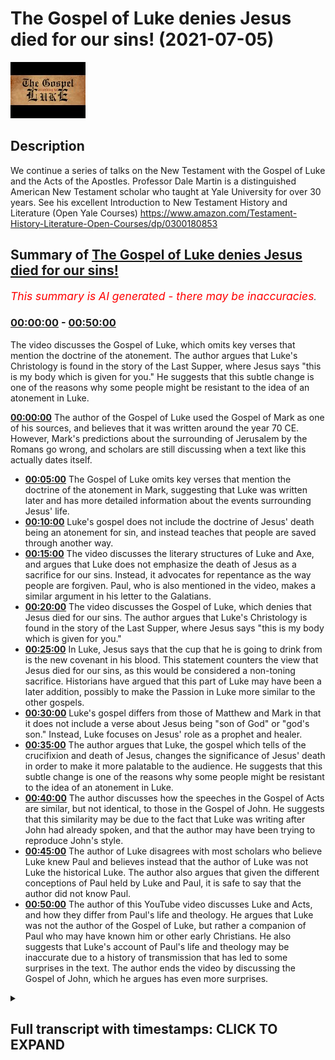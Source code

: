 # The Gospel of Luke denies Jesus died for our sins! (2021-07-05)

![alt The Gospel of Luke denies Jesus died for our sins!](PMIyqDwrnjY.jpg "The Gospel of Luke denies Jesus died for our sins!")

## Description

We continue a series of talks on the New Testament with the Gospel of Luke and the Acts of the Apostles. Professor Dale Martin is a distinguished American New Testament scholar who taught at Yale University for over 30 years. See his excellent Introduction to New Testament History and Literature (Open Yale Courses) https://www.amazon.com/Testament-History-Literature-Open-Courses/dp/0300180853

## Summary of [The Gospel of Luke denies Jesus died for our sins!](https://www.youtube.com/watch?v=PMIyqDwrnjY)


*<span style="color:red; font-size:125%">This summary is AI generated - there may be inaccuracies</span>. [](/)*

### [00:00:00](https://www.youtube.com/watch?v=PMIyqDwrnjY&t=0) - [00:50:00](https://www.youtube.com/watch?v=PMIyqDwrnjY&t=3000)

The video discusses the Gospel of Luke, which omits key verses that mention the doctrine of the atonement. The author argues that Luke's Christology is found in the story of the Last Supper, where Jesus says "this is my body which is given for you." He suggests that this subtle change is one of the reasons why some people might be resistant to the idea of an atonement in Luke.

**[00:00:00](https://www.youtube.com/watch?v=PMIyqDwrnjY&t=0)** The author of the Gospel of Luke used the Gospel of Mark as one of his sources, and believes that it was written around the year 70 CE. However, Mark's predictions about the surrounding of Jerusalem by the Romans go wrong, and scholars are still discussing when a text like this actually dates itself.
* **[00:05:00](https://www.youtube.com/watch?v=PMIyqDwrnjY&t=300)** The Gospel of Luke omits key verses that mention the doctrine of the atonement in Mark, suggesting that Luke was written later and has more detailed information about the events surrounding Jesus' life.
* **[00:10:00](https://www.youtube.com/watch?v=PMIyqDwrnjY&t=600)** Luke's gospel does not include the doctrine of Jesus' death being an atonement for sin, and instead teaches that people are saved through another way.
* **[00:15:00](https://www.youtube.com/watch?v=PMIyqDwrnjY&t=900)** The video discusses the literary structures of Luke and Axe, and argues that Luke does not emphasize the death of Jesus as a sacrifice for our sins. Instead, it advocates for repentance as the way people are forgiven. Paul, who is also mentioned in the video, makes a similar argument in his letter to the Galatians.
* **[00:20:00](https://www.youtube.com/watch?v=PMIyqDwrnjY&t=1200)** The video discusses the Gospel of Luke, which denies that Jesus died for our sins. The author argues that Luke's Christology is found in the story of the Last Supper, where Jesus says "this is my body which is given for you."
* **[00:25:00](https://www.youtube.com/watch?v=PMIyqDwrnjY&t=1500)** In Luke, Jesus says that the cup that he is going to drink from is the new covenant in his blood. This statement counters the view that Jesus died for our sins, as this would be considered a non-toning sacrifice. Historians have argued that this part of Luke may have been a later addition, possibly to make the Passion in Luke more similar to the other gospels.
* **[00:30:00](https://www.youtube.com/watch?v=PMIyqDwrnjY&t=1800)** Luke's gospel differs from those of Matthew and Mark in that it does not include a verse about Jesus being "son of God" or "god's son." Instead, Luke focuses on Jesus' role as a prophet and healer.
* **[00:35:00](https://www.youtube.com/watch?v=PMIyqDwrnjY&t=2100)** The author argues that Luke, the gospel which tells of the crucifixion and death of Jesus, changes the significance of Jesus' death in order to make it more palatable to the audience. He suggests that this subtle change is one of the reasons why some people might be resistant to the idea of an atonement in Luke.
* **[00:40:00](https://www.youtube.com/watch?v=PMIyqDwrnjY&t=2400)** The author discusses how the speeches in the Gospel of Acts are similar, but not identical, to those in the Gospel of John. He suggests that this similarity may be due to the fact that Luke was writing after John had already spoken, and that the author may have been trying to reproduce John's style.
* **[00:45:00](https://www.youtube.com/watch?v=PMIyqDwrnjY&t=2700)** The author of Luke disagrees with most scholars who believe Luke knew Paul and believes instead that the author of Luke was not Luke the historical Luke. The author also argues that given the different conceptions of Paul held by Luke and Paul, it is safe to say that the author did not know Paul.
* **[00:50:00](https://www.youtube.com/watch?v=PMIyqDwrnjY&t=3000)** The author of this YouTube video discusses Luke and Acts, and how they differ from Paul's life and theology. He argues that Luke was not the author of the Gospel of Luke, but rather a companion of Paul who may have known him or other early Christians. He also suggests that Luke's account of Paul's life and theology may be inaccurate due to a history of transmission that has led to some surprises in the text. The author ends the video by discussing the Gospel of John, which he argues has even more surprises.

<details><summary><h2>Full transcript with timestamps: CLICK TO EXPAND</h2></summary>

[0:00:01](https://youtu.be/PMIyqDwrnjY?t=1) good evening uh my name is paul williams  
[0:00:04](https://youtu.be/PMIyqDwrnjY?t=4) uh  
[0:00:04](https://youtu.be/PMIyqDwrnjY?t=4) here on blogging theology um it's eight  
[0:00:07](https://youtu.be/PMIyqDwrnjY?t=7) o'clock in the evening here in france  
[0:00:08](https://youtu.be/PMIyqDwrnjY?t=8) and i am  
[0:00:09](https://youtu.be/PMIyqDwrnjY?t=9) very honored and happy to welcome dale  
[0:00:12](https://youtu.be/PMIyqDwrnjY?t=12) martian professor dale martin  
[0:00:14](https://youtu.be/PMIyqDwrnjY?t=14) who is in texas usa good afternoon to  
[0:00:18](https://youtu.be/PMIyqDwrnjY?t=18) you sir  
[0:00:19](https://youtu.be/PMIyqDwrnjY?t=19) thank you good afternoon or morning or  
[0:00:21](https://youtu.be/PMIyqDwrnjY?t=21) whatever it is  
[0:00:22](https://youtu.be/PMIyqDwrnjY?t=22) yeah it's all very confusing um  
[0:00:25](https://youtu.be/PMIyqDwrnjY?t=25) time is all relative it is i forget who  
[0:00:28](https://youtu.be/PMIyqDwrnjY?t=28) once said that  
[0:00:29](https://youtu.be/PMIyqDwrnjY?t=29) yes um so uh today  
[0:00:32](https://youtu.be/PMIyqDwrnjY?t=32) we are going to tackle uh one of the  
[0:00:34](https://youtu.be/PMIyqDwrnjY?t=34) most interesting subjects i think  
[0:00:36](https://youtu.be/PMIyqDwrnjY?t=36) uh in new testament studies and that is  
[0:00:38](https://youtu.be/PMIyqDwrnjY?t=38) the gospel of  
[0:00:39](https://youtu.be/PMIyqDwrnjY?t=39) luke and the acts of the apostles this  
[0:00:42](https://youtu.be/PMIyqDwrnjY?t=42) is a  
[0:00:42](https://youtu.be/PMIyqDwrnjY?t=42) in a way a single work or a work by one  
[0:00:45](https://youtu.be/PMIyqDwrnjY?t=45) person and i let  
[0:00:47](https://youtu.be/PMIyqDwrnjY?t=47) professor dale martin describe in detail  
[0:00:49](https://youtu.be/PMIyqDwrnjY?t=49) what that's about but i'm just going to  
[0:00:51](https://youtu.be/PMIyqDwrnjY?t=51) quote the overview from his book new  
[0:00:54](https://youtu.be/PMIyqDwrnjY?t=54) testament history and literature  
[0:00:56](https://youtu.be/PMIyqDwrnjY?t=56) uh published by year which i do  
[0:00:57](https://youtu.be/PMIyqDwrnjY?t=57) recommend very much  
[0:00:59](https://youtu.be/PMIyqDwrnjY?t=59) and in the overview um dale writes  
[0:01:02](https://youtu.be/PMIyqDwrnjY?t=62) luke and axe two volumes of one work  
[0:01:06](https://youtu.be/PMIyqDwrnjY?t=66) are structured very carefully by the  
[0:01:08](https://youtu.be/PMIyqDwrnjY?t=68) author to outline the ministry of jesus  
[0:01:11](https://youtu.be/PMIyqDwrnjY?t=71) and the spread of the gospel to the  
[0:01:13](https://youtu.be/PMIyqDwrnjY?t=73) gentiles  
[0:01:15](https://youtu.be/PMIyqDwrnjY?t=75) the gospel of luke emphasizes the themes  
[0:01:17](https://youtu.be/PMIyqDwrnjY?t=77) of jesus jewish  
[0:01:18](https://youtu.be/PMIyqDwrnjY?t=78) piety his role as a rejected prophet  
[0:01:22](https://youtu.be/PMIyqDwrnjY?t=82) and the reversal of earthly status  
[0:01:25](https://youtu.be/PMIyqDwrnjY?t=85) the gospel of luke ends in jerusalem and  
[0:01:28](https://youtu.be/PMIyqDwrnjY?t=88) the acts of the apostles begins there  
[0:01:30](https://youtu.be/PMIyqDwrnjY?t=90) and then follows the spread of the  
[0:01:33](https://youtu.be/PMIyqDwrnjY?t=93) movement to samaria  
[0:01:35](https://youtu.be/PMIyqDwrnjY?t=95) and the gentiles by closely analyzing  
[0:01:39](https://youtu.be/PMIyqDwrnjY?t=99) the gospel  
[0:01:40](https://youtu.be/PMIyqDwrnjY?t=100) of luke and axe we see that the author  
[0:01:43](https://youtu.be/PMIyqDwrnjY?t=103) was not concerned with historicity or  
[0:01:46](https://youtu.be/PMIyqDwrnjY?t=106) chronological order  
[0:01:48](https://youtu.be/PMIyqDwrnjY?t=108) rather he writes his orderly account to  
[0:01:51](https://youtu.be/PMIyqDwrnjY?t=111) illustrate the rejection of the gospel  
[0:01:53](https://youtu.be/PMIyqDwrnjY?t=113) by most of the jews  
[0:01:55](https://youtu.be/PMIyqDwrnjY?t=115) and its consequence spread to the  
[0:01:57](https://youtu.be/PMIyqDwrnjY?t=117) gentiles  
[0:01:59](https://youtu.be/PMIyqDwrnjY?t=119) end quote so that's very interesting  
[0:02:02](https://youtu.be/PMIyqDwrnjY?t=122) survey  
[0:02:03](https://youtu.be/PMIyqDwrnjY?t=123) and there's so much there to unpack um  
[0:02:06](https://youtu.be/PMIyqDwrnjY?t=126) but can i just begin if i may  
[0:02:08](https://youtu.be/PMIyqDwrnjY?t=128) uh asking you about question the  
[0:02:10](https://youtu.be/PMIyqDwrnjY?t=130) question of  
[0:02:11](https://youtu.be/PMIyqDwrnjY?t=131) authorship and the date of this huge  
[0:02:14](https://youtu.be/PMIyqDwrnjY?t=134) work uh in the new testament  
[0:02:18](https://youtu.be/PMIyqDwrnjY?t=138) let's go with the most easy thing first  
[0:02:21](https://youtu.be/PMIyqDwrnjY?t=141) which is the date  
[0:02:23](https://youtu.be/PMIyqDwrnjY?t=143) right we know that whoever wrote the  
[0:02:26](https://youtu.be/PMIyqDwrnjY?t=146) gospel of luke  
[0:02:28](https://youtu.be/PMIyqDwrnjY?t=148) used the gospel of mark as one of his  
[0:02:31](https://youtu.be/PMIyqDwrnjY?t=151) sources  
[0:02:33](https://youtu.be/PMIyqDwrnjY?t=153) we think or at least i think that we can  
[0:02:36](https://youtu.be/PMIyqDwrnjY?t=156) date  
[0:02:37](https://youtu.be/PMIyqDwrnjY?t=157) the writing of the gospel of mark or at  
[0:02:39](https://youtu.be/PMIyqDwrnjY?t=159) least its publication now you have to  
[0:02:41](https://youtu.be/PMIyqDwrnjY?t=161) realize that  
[0:02:42](https://youtu.be/PMIyqDwrnjY?t=162) in the ancient world publication doesn't  
[0:02:44](https://youtu.be/PMIyqDwrnjY?t=164) mean the same thing as it does in the  
[0:02:45](https://youtu.be/PMIyqDwrnjY?t=165) modern world  
[0:02:46](https://youtu.be/PMIyqDwrnjY?t=166) publication just meant a bunch of  
[0:02:48](https://youtu.be/PMIyqDwrnjY?t=168) scribes copying  
[0:02:50](https://youtu.be/PMIyqDwrnjY?t=170) things down and sending them out to  
[0:02:51](https://youtu.be/PMIyqDwrnjY?t=171) their friends right  
[0:02:54](https://youtu.be/PMIyqDwrnjY?t=174) but let's just put let's date the  
[0:02:57](https://youtu.be/PMIyqDwrnjY?t=177) gospel of mark at around the year 70  
[0:03:01](https://youtu.be/PMIyqDwrnjY?t=181) just because he predicts  
[0:03:05](https://youtu.be/PMIyqDwrnjY?t=185) in mark 13 the surrounding of jerusalem  
[0:03:08](https://youtu.be/PMIyqDwrnjY?t=188) by the romans  
[0:03:10](https://youtu.be/PMIyqDwrnjY?t=190) but he does not depict the destruction  
[0:03:13](https://youtu.be/PMIyqDwrnjY?t=193) of jerusalem  
[0:03:15](https://youtu.be/PMIyqDwrnjY?t=195) while jerusalem was destroyed  
[0:03:20](https://youtu.be/PMIyqDwrnjY?t=200) one of the things that scholars use to  
[0:03:22](https://youtu.be/PMIyqDwrnjY?t=202) try to figure out  
[0:03:24](https://youtu.be/PMIyqDwrnjY?t=204) when does a prophetic text date  
[0:03:27](https://youtu.be/PMIyqDwrnjY?t=207) itself is to say when does it go wrong  
[0:03:34](https://youtu.be/PMIyqDwrnjY?t=214) interesting because prophetic texts  
[0:03:37](https://youtu.be/PMIyqDwrnjY?t=217) always give you a past  
[0:03:38](https://youtu.be/PMIyqDwrnjY?t=218) history to try to make you believe that  
[0:03:41](https://youtu.be/PMIyqDwrnjY?t=221) they're dependent  
[0:03:42](https://youtu.be/PMIyqDwrnjY?t=222) that they're dependable  
[0:03:47](https://youtu.be/PMIyqDwrnjY?t=227) but then when you get to the point where  
[0:03:50](https://youtu.be/PMIyqDwrnjY?t=230) the prophecy goes wrong that's when you  
[0:03:54](https://youtu.be/PMIyqDwrnjY?t=234) date  
[0:03:55](https://youtu.be/PMIyqDwrnjY?t=235) the document it's worked for daniel the  
[0:03:59](https://youtu.be/PMIyqDwrnjY?t=239) book of daniel  
[0:04:00](https://youtu.be/PMIyqDwrnjY?t=240) we can we can say daniel was written in  
[0:04:04](https://youtu.be/PMIyqDwrnjY?t=244) 164  
[0:04:06](https://youtu.be/PMIyqDwrnjY?t=246) bce that's very unusual to be able to  
[0:04:09](https://youtu.be/PMIyqDwrnjY?t=249) date  
[0:04:10](https://youtu.be/PMIyqDwrnjY?t=250) any ancient document to that but it's  
[0:04:14](https://youtu.be/PMIyqDwrnjY?t=254) because  
[0:04:16](https://youtu.be/PMIyqDwrnjY?t=256) he predicts the surrounding of the  
[0:04:18](https://youtu.be/PMIyqDwrnjY?t=258) temple but they're not the  
[0:04:20](https://youtu.be/PMIyqDwrnjY?t=260) uh rest of the things that happened  
[0:04:24](https://youtu.be/PMIyqDwrnjY?t=264) his his his predictions just start going  
[0:04:27](https://youtu.be/PMIyqDwrnjY?t=267) wrong  
[0:04:29](https://youtu.be/PMIyqDwrnjY?t=269) and that's when you date the document  
[0:04:33](https://youtu.be/PMIyqDwrnjY?t=273) so it's very useful anyway mark is  
[0:04:37](https://youtu.be/PMIyqDwrnjY?t=277) mark marcus almost certainly  
[0:04:40](https://youtu.be/PMIyqDwrnjY?t=280) has to be dated to around the year 70  
[0:04:42](https://youtu.be/PMIyqDwrnjY?t=282) because  
[0:04:43](https://youtu.be/PMIyqDwrnjY?t=283) then his predictions go wrong  
[0:04:48](https://youtu.be/PMIyqDwrnjY?t=288) and so if luke used mark as a  
[0:04:52](https://youtu.be/PMIyqDwrnjY?t=292) source then you must suppose  
[0:04:56](https://youtu.be/PMIyqDwrnjY?t=296) scholars argue about us all the time  
[0:05:00](https://youtu.be/PMIyqDwrnjY?t=300) what must you suppose but  
[0:05:03](https://youtu.be/PMIyqDwrnjY?t=303) if luke knows something about mark but  
[0:05:06](https://youtu.be/PMIyqDwrnjY?t=306) mark was published  
[0:05:07](https://youtu.be/PMIyqDwrnjY?t=307) around 70 then does that mean luke can  
[0:05:10](https://youtu.be/PMIyqDwrnjY?t=310) come before 80  
[0:05:13](https://youtu.be/PMIyqDwrnjY?t=313) because you have to have time it's not  
[0:05:15](https://youtu.be/PMIyqDwrnjY?t=315) like the wall street journal comes out  
[0:05:20](https://youtu.be/PMIyqDwrnjY?t=320) and tells you what the top 10 reading is  
[0:05:23](https://youtu.be/PMIyqDwrnjY?t=323) you have to have time for books to  
[0:05:25](https://youtu.be/PMIyqDwrnjY?t=325) circulate they have to be copied  
[0:05:27](https://youtu.be/PMIyqDwrnjY?t=327) hand by hand by slaves usually  
[0:05:31](https://youtu.be/PMIyqDwrnjY?t=331) and then copied and copied and copied  
[0:05:33](https://youtu.be/PMIyqDwrnjY?t=333) and then sent  
[0:05:34](https://youtu.be/PMIyqDwrnjY?t=334) out and taken out by actual  
[0:05:37](https://youtu.be/PMIyqDwrnjY?t=337) human persons uh carrying them to their  
[0:05:41](https://youtu.be/PMIyqDwrnjY?t=341) friends  
[0:05:43](https://youtu.be/PMIyqDwrnjY?t=343) i mean how long does it take to get from  
[0:05:46](https://youtu.be/PMIyqDwrnjY?t=346) mark to luke  
[0:05:48](https://youtu.be/PMIyqDwrnjY?t=348) [Music]  
[0:05:50](https://youtu.be/PMIyqDwrnjY?t=350) and then mark to john  
[0:05:54](https://youtu.be/PMIyqDwrnjY?t=354) so we scholars are just in a guessing  
[0:05:57](https://youtu.be/PMIyqDwrnjY?t=357) game  
[0:05:58](https://youtu.be/PMIyqDwrnjY?t=358) but i think that luke and axe is so  
[0:06:01](https://youtu.be/PMIyqDwrnjY?t=361) fascinating because it's a two volume  
[0:06:03](https://youtu.be/PMIyqDwrnjY?t=363) that came out i would say  
[0:06:08](https://youtu.be/PMIyqDwrnjY?t=368) 40 years after the death of jesus and  
[0:06:11](https://youtu.be/PMIyqDwrnjY?t=371) 50 years out after the writings of the  
[0:06:14](https://youtu.be/PMIyqDwrnjY?t=374) apostle paul  
[0:06:20](https://youtu.be/PMIyqDwrnjY?t=380) and luke betrays knowledge uh of  
[0:06:23](https://youtu.be/PMIyqDwrnjY?t=383) the events in ad70  
[0:06:26](https://youtu.be/PMIyqDwrnjY?t=386) that mark in mark 13 has some knowledge  
[0:06:29](https://youtu.be/PMIyqDwrnjY?t=389) of but not complete knowledge but luke  
[0:06:32](https://youtu.be/PMIyqDwrnjY?t=392) fills out some further information about  
[0:06:34](https://youtu.be/PMIyqDwrnjY?t=394) armies  
[0:06:35](https://youtu.be/PMIyqDwrnjY?t=395) um circling or attacking jerusalem which  
[0:06:38](https://youtu.be/PMIyqDwrnjY?t=398) betrays  
[0:06:39](https://youtu.be/PMIyqDwrnjY?t=399) a contemporaneous or historical  
[0:06:41](https://youtu.be/PMIyqDwrnjY?t=401) knowledge of those events which he then  
[0:06:43](https://youtu.be/PMIyqDwrnjY?t=403) colors and fills in which is absent from  
[0:06:45](https://youtu.be/PMIyqDwrnjY?t=405) mark  
[0:06:46](https://youtu.be/PMIyqDwrnjY?t=406) so that dates him after mark obviously  
[0:06:50](https://youtu.be/PMIyqDwrnjY?t=410) um although according to according to  
[0:06:52](https://youtu.be/PMIyqDwrnjY?t=412) mark  
[0:06:54](https://youtu.be/PMIyqDwrnjY?t=414) the the the roman armies surround  
[0:06:56](https://youtu.be/PMIyqDwrnjY?t=416) jerusalem  
[0:06:57](https://youtu.be/PMIyqDwrnjY?t=417) just around the year 69 or 70  
[0:07:00](https://youtu.be/PMIyqDwrnjY?t=420) because the temple's not destroyed yet  
[0:07:02](https://youtu.be/PMIyqDwrnjY?t=422) there's been no uh  
[0:07:04](https://youtu.be/PMIyqDwrnjY?t=424) abomination of desolation uh  
[0:07:07](https://youtu.be/PMIyqDwrnjY?t=427) i dot and you know idolatrous object  
[0:07:09](https://youtu.be/PMIyqDwrnjY?t=429) raised in jerusalem at that time  
[0:07:12](https://youtu.be/PMIyqDwrnjY?t=432) so you know we can pretty be pretty sure  
[0:07:15](https://youtu.be/PMIyqDwrnjY?t=435) about when mark is dated  
[0:07:17](https://youtu.be/PMIyqDwrnjY?t=437) and you know it's just then luke comes  
[0:07:20](https://youtu.be/PMIyqDwrnjY?t=440) along and he says  
[0:07:21](https://youtu.be/PMIyqDwrnjY?t=441) oh well no it's not going to all happen  
[0:07:25](https://youtu.be/PMIyqDwrnjY?t=445) immediately first you have to have  
[0:07:29](https://youtu.be/PMIyqDwrnjY?t=449) the gentiles surround jerusalem and  
[0:07:32](https://youtu.be/PMIyqDwrnjY?t=452)  it down  
[0:07:33](https://youtu.be/PMIyqDwrnjY?t=453) i mean and he basically predicts the  
[0:07:35](https://youtu.be/PMIyqDwrnjY?t=455) destruction of jerusalem  
[0:07:39](https://youtu.be/PMIyqDwrnjY?t=459) which had not happened when mark was  
[0:07:42](https://youtu.be/PMIyqDwrnjY?t=462) written and  
[0:07:44](https://youtu.be/PMIyqDwrnjY?t=464) and then he says the time of the  
[0:07:46](https://youtu.be/PMIyqDwrnjY?t=466) gentiles  
[0:07:49](https://youtu.be/PMIyqDwrnjY?t=469) he has a technical term for the  
[0:07:51](https://youtu.be/PMIyqDwrnjY?t=471) extension  
[0:07:52](https://youtu.be/PMIyqDwrnjY?t=472) of eschatological apocalyptic time  
[0:07:56](https://youtu.be/PMIyqDwrnjY?t=476) this is what happens in these kinds of  
[0:07:59](https://youtu.be/PMIyqDwrnjY?t=479) religious writings is that  
[0:08:01](https://youtu.be/PMIyqDwrnjY?t=481) time just gets stretched out  
[0:08:04](https://youtu.be/PMIyqDwrnjY?t=484) um and so that's what you get and  
[0:08:08](https://youtu.be/PMIyqDwrnjY?t=488) luke is mark's timetable just doesn't  
[0:08:12](https://youtu.be/PMIyqDwrnjY?t=492) suit him anymore  
[0:08:14](https://youtu.be/PMIyqDwrnjY?t=494) because he's looking around himself and  
[0:08:16](https://youtu.be/PMIyqDwrnjY?t=496) he's going well wait a minute the romans  
[0:08:18](https://youtu.be/PMIyqDwrnjY?t=498) aren't  
[0:08:19](https://youtu.be/PMIyqDwrnjY?t=499) here  
[0:08:22](https://youtu.be/PMIyqDwrnjY?t=502) you know why are we still doing this  
[0:08:24](https://youtu.be/PMIyqDwrnjY?t=504) thing that we're doing  
[0:08:26](https://youtu.be/PMIyqDwrnjY?t=506) and so luke extends the time  
[0:08:31](https://youtu.be/PMIyqDwrnjY?t=511) between what mark had said and what he  
[0:08:33](https://youtu.be/PMIyqDwrnjY?t=513) says  
[0:08:34](https://youtu.be/PMIyqDwrnjY?t=514) so the times of the gentiles are luke's  
[0:08:37](https://youtu.be/PMIyqDwrnjY?t=517) technical term which he probably just  
[0:08:39](https://youtu.be/PMIyqDwrnjY?t=519) invented himself for  
[0:08:43](https://youtu.be/PMIyqDwrnjY?t=523) a time between the different comings of  
[0:08:47](https://youtu.be/PMIyqDwrnjY?t=527) jesus  
[0:08:48](https://youtu.be/PMIyqDwrnjY?t=528) really and of course it is a very  
[0:08:51](https://youtu.be/PMIyqDwrnjY?t=531) elastic  
[0:08:52](https://youtu.be/PMIyqDwrnjY?t=532) term because what is this time of the  
[0:08:54](https://youtu.be/PMIyqDwrnjY?t=534) gentiles is it is it  
[0:08:56](https://youtu.be/PMIyqDwrnjY?t=536) a decade 100 years a millennium um  
[0:08:58](https://youtu.be/PMIyqDwrnjY?t=538) there's kind of no  
[0:09:00](https://youtu.be/PMIyqDwrnjY?t=540) limits to it uh no the people the people  
[0:09:02](https://youtu.be/PMIyqDwrnjY?t=542) in the church i grew up in said the time  
[0:09:04](https://youtu.be/PMIyqDwrnjY?t=544) we were living in the time of the  
[0:09:06](https://youtu.be/PMIyqDwrnjY?t=546) gentiles  
[0:09:06](https://youtu.be/PMIyqDwrnjY?t=546) exactly um yeah absolutely one of the  
[0:09:10](https://youtu.be/PMIyqDwrnjY?t=550) the things that really struck me when i  
[0:09:12](https://youtu.be/PMIyqDwrnjY?t=552) first read about the gospel of  
[0:09:14](https://youtu.be/PMIyqDwrnjY?t=554) luke and acts as well uh  
[0:09:18](https://youtu.be/PMIyqDwrnjY?t=558) in new testament scholarship was this  
[0:09:20](https://youtu.be/PMIyqDwrnjY?t=560) extraordinary discovery that scholars  
[0:09:23](https://youtu.be/PMIyqDwrnjY?t=563) have made  
[0:09:23](https://youtu.be/PMIyqDwrnjY?t=563) um discovery is the right word but it's  
[0:09:26](https://youtu.be/PMIyqDwrnjY?t=566) there in the text  
[0:09:27](https://youtu.be/PMIyqDwrnjY?t=567) that unlike mark mark is very clear  
[0:09:31](https://youtu.be/PMIyqDwrnjY?t=571) that jesus was an atonement  
[0:09:34](https://youtu.be/PMIyqDwrnjY?t=574) um that luke sorry that mark has a  
[0:09:37](https://youtu.be/PMIyqDwrnjY?t=577) doctrine of the atonement in mark 10 45  
[0:09:40](https://youtu.be/PMIyqDwrnjY?t=580) jesus uh as the son of man is a ransom  
[0:09:44](https://youtu.be/PMIyqDwrnjY?t=584) uh for many is offered as a ransom for  
[0:09:47](https://youtu.be/PMIyqDwrnjY?t=587) many  
[0:09:47](https://youtu.be/PMIyqDwrnjY?t=587) but in mark who uses sorry in luke who  
[0:09:50](https://youtu.be/PMIyqDwrnjY?t=590) uses mark  
[0:09:51](https://youtu.be/PMIyqDwrnjY?t=591) that particular verse is omitted  
[0:09:54](https://youtu.be/PMIyqDwrnjY?t=594) and there are other verses also in mark  
[0:09:57](https://youtu.be/PMIyqDwrnjY?t=597) that seem to be  
[0:09:58](https://youtu.be/PMIyqDwrnjY?t=598) either altered or admit omitted um  
[0:10:01](https://youtu.be/PMIyqDwrnjY?t=601) to remove this sense of of jesus being  
[0:10:04](https://youtu.be/PMIyqDwrnjY?t=604) an atoning sacrifice for sin so it  
[0:10:07](https://youtu.be/PMIyqDwrnjY?t=607) appears  
[0:10:08](https://youtu.be/PMIyqDwrnjY?t=608) that luke doesn't have this doctrine he  
[0:10:10](https://youtu.be/PMIyqDwrnjY?t=610) just he  
[0:10:11](https://youtu.be/PMIyqDwrnjY?t=611) he rejects it in a way because he's  
[0:10:13](https://youtu.be/PMIyqDwrnjY?t=613) clearly edited or redacted the text he  
[0:10:16](https://youtu.be/PMIyqDwrnjY?t=616) is using which does have that doctrine  
[0:10:19](https://youtu.be/PMIyqDwrnjY?t=619) um and you find this also in acts i  
[0:10:21](https://youtu.be/PMIyqDwrnjY?t=621) think and you you point this out in the  
[0:10:23](https://youtu.be/PMIyqDwrnjY?t=623) sermons attributed to  
[0:10:24](https://youtu.be/PMIyqDwrnjY?t=624) the apostles peter and so on nowhere  
[0:10:27](https://youtu.be/PMIyqDwrnjY?t=627) does it say i think  
[0:10:29](https://youtu.be/PMIyqDwrnjY?t=629) that jesus's death was an atonement for  
[0:10:31](https://youtu.be/PMIyqDwrnjY?t=631) sin and atoning sacrifice  
[0:10:33](https://youtu.be/PMIyqDwrnjY?t=633) and through that death itself people  
[0:10:36](https://youtu.be/PMIyqDwrnjY?t=636) are reconciled to god no there's another  
[0:10:39](https://youtu.be/PMIyqDwrnjY?t=639) way that people  
[0:10:40](https://youtu.be/PMIyqDwrnjY?t=640) receive salvation which perhaps you  
[0:10:42](https://youtu.be/PMIyqDwrnjY?t=642) could explain  
[0:10:43](https://youtu.be/PMIyqDwrnjY?t=643) what this mechanism is how is it people  
[0:10:45](https://youtu.be/PMIyqDwrnjY?t=645) are saved if not through the death of  
[0:10:47](https://youtu.be/PMIyqDwrnjY?t=647) jesus  
[0:10:48](https://youtu.be/PMIyqDwrnjY?t=648) has an atoning sacrifice so um  
[0:10:52](https://youtu.be/PMIyqDwrnjY?t=652) this is something that is a great  
[0:10:53](https://youtu.be/PMIyqDwrnjY?t=653) surprise to people i'm sure to learn  
[0:10:55](https://youtu.be/PMIyqDwrnjY?t=655) that according to luke  
[0:10:57](https://youtu.be/PMIyqDwrnjY?t=657) jesus's death is not in itself the  
[0:11:00](https://youtu.be/PMIyqDwrnjY?t=660) actual cause  
[0:11:01](https://youtu.be/PMIyqDwrnjY?t=661) of reconciliation with god  
[0:11:04](https://youtu.be/PMIyqDwrnjY?t=664) is that is that correct you think yes  
[0:11:07](https://youtu.be/PMIyqDwrnjY?t=667) that's quite correct  
[0:11:08](https://youtu.be/PMIyqDwrnjY?t=668) and but i mean  
[0:11:12](https://youtu.be/PMIyqDwrnjY?t=672) so i'm sorry my brain is exploding  
[0:11:15](https://youtu.be/PMIyqDwrnjY?t=675) um i you've hit on so many  
[0:11:19](https://youtu.be/PMIyqDwrnjY?t=679) important issues one of the most  
[0:11:22](https://youtu.be/PMIyqDwrnjY?t=682) important is that  
[0:11:23](https://youtu.be/PMIyqDwrnjY?t=683) luke x is one of the most astounding  
[0:11:26](https://youtu.be/PMIyqDwrnjY?t=686) documents in history  
[0:11:27](https://youtu.be/PMIyqDwrnjY?t=687) in my view it you said when we first  
[0:11:30](https://youtu.be/PMIyqDwrnjY?t=690) started talking about that  
[0:11:31](https://youtu.be/PMIyqDwrnjY?t=691) matthew was your favorite gospel and i  
[0:11:34](https://youtu.be/PMIyqDwrnjY?t=694) remember thinking  
[0:11:35](https://youtu.be/PMIyqDwrnjY?t=695) matthew are you kidding me  
[0:11:39](https://youtu.be/PMIyqDwrnjY?t=699) you know matthew is boring now luke  
[0:11:42](https://youtu.be/PMIyqDwrnjY?t=702) is interesting um  
[0:11:46](https://youtu.be/PMIyqDwrnjY?t=706) but part of it is because you've got two  
[0:11:48](https://youtu.be/PMIyqDwrnjY?t=708) documents you've got  
[0:11:49](https://youtu.be/PMIyqDwrnjY?t=709) two volumes  
[0:11:52](https://youtu.be/PMIyqDwrnjY?t=712) you know a volume could only be about  
[0:11:54](https://youtu.be/PMIyqDwrnjY?t=714) what you would roll up on a  
[0:11:56](https://youtu.be/PMIyqDwrnjY?t=716) scroll and if you notice  
[0:11:59](https://youtu.be/PMIyqDwrnjY?t=719) both luke and axe are about the same  
[0:12:02](https://youtu.be/PMIyqDwrnjY?t=722) length  
[0:12:02](https://youtu.be/PMIyqDwrnjY?t=722) right which is probably because they  
[0:12:05](https://youtu.be/PMIyqDwrnjY?t=725) could each be  
[0:12:06](https://youtu.be/PMIyqDwrnjY?t=726) rolled up on a scroll that you could  
[0:12:09](https://youtu.be/PMIyqDwrnjY?t=729) handle now of course  
[0:12:11](https://youtu.be/PMIyqDwrnjY?t=731) you could make a scroll as big as you  
[0:12:12](https://youtu.be/PMIyqDwrnjY?t=732) wanted which is why we see you know  
[0:12:14](https://youtu.be/PMIyqDwrnjY?t=734) these paintings and pictures  
[0:12:16](https://youtu.be/PMIyqDwrnjY?t=736) of the jewish torah um  
[0:12:19](https://youtu.be/PMIyqDwrnjY?t=739) on a huge scroll yeah  
[0:12:23](https://youtu.be/PMIyqDwrnjY?t=743) you know has two sticks that go out  
[0:12:25](https://youtu.be/PMIyqDwrnjY?t=745) forever you know  
[0:12:26](https://youtu.be/PMIyqDwrnjY?t=746) yeah but that's not a normal scroll um  
[0:12:30](https://youtu.be/PMIyqDwrnjY?t=750) and so the book of luke and the book of  
[0:12:34](https://youtu.be/PMIyqDwrnjY?t=754) acts  
[0:12:34](https://youtu.be/PMIyqDwrnjY?t=754) could each occupy easily one scroll  
[0:12:39](https://youtu.be/PMIyqDwrnjY?t=759) and i think that's why they were put out  
[0:12:42](https://youtu.be/PMIyqDwrnjY?t=762) differently  
[0:12:43](https://youtu.be/PMIyqDwrnjY?t=763) yeah but that's not the only reason  
[0:12:46](https://youtu.be/PMIyqDwrnjY?t=766) because luke is so clearly fashioned as  
[0:12:49](https://youtu.be/PMIyqDwrnjY?t=769) a  
[0:12:50](https://youtu.be/PMIyqDwrnjY?t=770) biography not a modern biography but  
[0:12:53](https://youtu.be/PMIyqDwrnjY?t=773) an ancient bios we call it a life yeah  
[0:12:56](https://youtu.be/PMIyqDwrnjY?t=776) because there are certain things that a  
[0:12:59](https://youtu.be/PMIyqDwrnjY?t=779) bios was supposed to include you had to  
[0:13:01](https://youtu.be/PMIyqDwrnjY?t=781) include  
[0:13:02](https://youtu.be/PMIyqDwrnjY?t=782) the child's birth and its genealogy  
[0:13:05](https://youtu.be/PMIyqDwrnjY?t=785) because he had to be descended from  
[0:13:07](https://youtu.be/PMIyqDwrnjY?t=787) respectable people then you had to have  
[0:13:10](https://youtu.be/PMIyqDwrnjY?t=790) his upbringing  
[0:13:11](https://youtu.be/PMIyqDwrnjY?t=791) as from his nursery and then his going  
[0:13:14](https://youtu.be/PMIyqDwrnjY?t=794) to school  
[0:13:15](https://youtu.be/PMIyqDwrnjY?t=795) and is going to high school and  
[0:13:17](https://youtu.be/PMIyqDwrnjY?t=797) rhetorical school  
[0:13:18](https://youtu.be/PMIyqDwrnjY?t=798) and then his you know becoming the great  
[0:13:22](https://youtu.be/PMIyqDwrnjY?t=802) you know political figure that he was  
[0:13:24](https://youtu.be/PMIyqDwrnjY?t=804) and  
[0:13:25](https://youtu.be/PMIyqDwrnjY?t=805) it didn't matter whether you were  
[0:13:26](https://youtu.be/PMIyqDwrnjY?t=806) writing about look at plutarch plutarch  
[0:13:29](https://youtu.be/PMIyqDwrnjY?t=809) was this  
[0:13:29](https://youtu.be/PMIyqDwrnjY?t=809) uh writer who wrote around  
[0:13:33](https://youtu.be/PMIyqDwrnjY?t=813) the year 100 120 and he wrote an  
[0:13:36](https://youtu.be/PMIyqDwrnjY?t=816) entire series of parallel lives  
[0:13:39](https://youtu.be/PMIyqDwrnjY?t=819) he would take a greek and a roman  
[0:13:43](https://youtu.be/PMIyqDwrnjY?t=823) so julius caesar and  
[0:13:48](https://youtu.be/PMIyqDwrnjY?t=828) well who would be julius caesar's  
[0:13:50](https://youtu.be/PMIyqDwrnjY?t=830) alexander the great  
[0:13:52](https://youtu.be/PMIyqDwrnjY?t=832) so he would pair two great figures one  
[0:13:56](https://youtu.be/PMIyqDwrnjY?t=836) from the greek world one from the roman  
[0:13:58](https://youtu.be/PMIyqDwrnjY?t=838) world  
[0:13:59](https://youtu.be/PMIyqDwrnjY?t=839) and then he would illustrate all of  
[0:14:01](https://youtu.be/PMIyqDwrnjY?t=841) their  
[0:14:02](https://youtu.be/PMIyqDwrnjY?t=842) virtues and their flaws  
[0:14:06](https://youtu.be/PMIyqDwrnjY?t=846) and it's just such moralistic  
[0:14:10](https://youtu.be/PMIyqDwrnjY?t=850) you know writing that i  
[0:14:13](https://youtu.be/PMIyqDwrnjY?t=853) i find myself thinking how could we ever  
[0:14:16](https://youtu.be/PMIyqDwrnjY?t=856) escape from that  
[0:14:19](https://youtu.be/PMIyqDwrnjY?t=859) you know how could i ever write about  
[0:14:21](https://youtu.be/PMIyqDwrnjY?t=861) paul or jesus  
[0:14:23](https://youtu.be/PMIyqDwrnjY?t=863) in a parallel context without falling  
[0:14:26](https://youtu.be/PMIyqDwrnjY?t=866) into some kind of trap  
[0:14:34](https://youtu.be/PMIyqDwrnjY?t=874) so coming back to uh this idea of jesus  
[0:14:38](https://youtu.be/PMIyqDwrnjY?t=878) as um what is the mechanism  
[0:14:42](https://youtu.be/PMIyqDwrnjY?t=882) uh by which people are saved in the  
[0:14:44](https://youtu.be/PMIyqDwrnjY?t=884) preaching of  
[0:14:45](https://youtu.be/PMIyqDwrnjY?t=885) acts and and in luke's redaction  
[0:14:48](https://youtu.be/PMIyqDwrnjY?t=888) rewriting of mark and adding his own  
[0:14:50](https://youtu.be/PMIyqDwrnjY?t=890) material of course q and other matters  
[0:14:53](https://youtu.be/PMIyqDwrnjY?t=893) what is the message how are people saved  
[0:14:55](https://youtu.be/PMIyqDwrnjY?t=895) then for luke if it's not by this  
[0:14:57](https://youtu.be/PMIyqDwrnjY?t=897) atoning sacrifice  
[0:14:59](https://youtu.be/PMIyqDwrnjY?t=899) well and and i'm sorry i got distracted  
[0:15:01](https://youtu.be/PMIyqDwrnjY?t=901) by talking about the literary structures  
[0:15:03](https://youtu.be/PMIyqDwrnjY?t=903) of luke and axe and  
[0:15:04](https://youtu.be/PMIyqDwrnjY?t=904) kind of got distracted from your  
[0:15:08](https://youtu.be/PMIyqDwrnjY?t=908) original question which was  
[0:15:09](https://youtu.be/PMIyqDwrnjY?t=909) what do you do about the um  
[0:15:12](https://youtu.be/PMIyqDwrnjY?t=912) you know the death of jesus yeah  
[0:15:15](https://youtu.be/PMIyqDwrnjY?t=915) um well i just think that  
[0:15:18](https://youtu.be/PMIyqDwrnjY?t=918) for uh and i don't know why  
[0:15:23](https://youtu.be/PMIyqDwrnjY?t=923) different early disciples of jesus  
[0:15:28](https://youtu.be/PMIyqDwrnjY?t=928) wanted to take different tracks  
[0:15:32](https://youtu.be/PMIyqDwrnjY?t=932) in interpreting the death of jesus  
[0:15:36](https://youtu.be/PMIyqDwrnjY?t=936) as either a sacrifice or a not sacrifice  
[0:15:40](https://youtu.be/PMIyqDwrnjY?t=940) an atonement or a non-atonement  
[0:15:45](https://youtu.be/PMIyqDwrnjY?t=945) the only thing that i can think probably  
[0:15:47](https://youtu.be/PMIyqDwrnjY?t=947) is the case and this is something that  
[0:15:49](https://youtu.be/PMIyqDwrnjY?t=949) some grad student needs to spend a lot  
[0:15:52](https://youtu.be/PMIyqDwrnjY?t=952) of time working on  
[0:15:55](https://youtu.be/PMIyqDwrnjY?t=955) were there anti-atonement forms of  
[0:15:59](https://youtu.be/PMIyqDwrnjY?t=959) judaism at the time  
[0:16:01](https://youtu.be/PMIyqDwrnjY?t=961) and what did they look like so could  
[0:16:04](https://youtu.be/PMIyqDwrnjY?t=964) part of christianity  
[0:16:06](https://youtu.be/PMIyqDwrnjY?t=966) have developed out of an anti-atonement  
[0:16:10](https://youtu.be/PMIyqDwrnjY?t=970) kind of judaism i mean i don't think  
[0:16:13](https://youtu.be/PMIyqDwrnjY?t=973) anything  
[0:16:14](https://youtu.be/PMIyqDwrnjY?t=974) i don't think he can make any case that  
[0:16:16](https://youtu.be/PMIyqDwrnjY?t=976) any  
[0:16:17](https://youtu.be/PMIyqDwrnjY?t=977) form of christianity in its earliest  
[0:16:19](https://youtu.be/PMIyqDwrnjY?t=979) sense it came out of a non-jewish  
[0:16:22](https://youtu.be/PMIyqDwrnjY?t=982) background i think it has to be jewish  
[0:16:25](https://youtu.be/PMIyqDwrnjY?t=985) um but that doesn't tell you what kind  
[0:16:28](https://youtu.be/PMIyqDwrnjY?t=988) of jewish  
[0:16:31](https://youtu.be/PMIyqDwrnjY?t=991) and i don't even you know is there  
[0:16:36](https://youtu.be/PMIyqDwrnjY?t=996) so there are parts of the hebrew bible  
[0:16:38](https://youtu.be/PMIyqDwrnjY?t=998) that don't  
[0:16:40](https://youtu.be/PMIyqDwrnjY?t=1000) emphasize the atonement but what they  
[0:16:42](https://youtu.be/PMIyqDwrnjY?t=1002) emphasize  
[0:16:43](https://youtu.be/PMIyqDwrnjY?t=1003) is the dramatic  
[0:16:48](https://youtu.be/PMIyqDwrnjY?t=1008) example of the prophet  
[0:16:52](https://youtu.be/PMIyqDwrnjY?t=1012) of god the holy man  
[0:16:56](https://youtu.be/PMIyqDwrnjY?t=1016) who's able to heal by putting his mouth  
[0:17:00](https://youtu.be/PMIyqDwrnjY?t=1020) on a corpse  
[0:17:01](https://youtu.be/PMIyqDwrnjY?t=1021) yeah but he's also a prophet  
[0:17:05](https://youtu.be/PMIyqDwrnjY?t=1025) in the sense of isaiah and elijah  
[0:17:08](https://youtu.be/PMIyqDwrnjY?t=1028) were prophets yeah and  
[0:17:12](https://youtu.be/PMIyqDwrnjY?t=1032) so that that's what luke and ax is  
[0:17:16](https://youtu.be/PMIyqDwrnjY?t=1036) coming out of  
[0:17:18](https://youtu.be/PMIyqDwrnjY?t=1038) because there seems to be at least a  
[0:17:20](https://youtu.be/PMIyqDwrnjY?t=1040) couple of strands in the what we call  
[0:17:21](https://youtu.be/PMIyqDwrnjY?t=1041) the old testament there is the  
[0:17:23](https://youtu.be/PMIyqDwrnjY?t=1043) the the temple focus strand the cultic  
[0:17:26](https://youtu.be/PMIyqDwrnjY?t=1046) strand but also  
[0:17:27](https://youtu.be/PMIyqDwrnjY?t=1047) almost almost an anti-temple strand  
[0:17:31](https://youtu.be/PMIyqDwrnjY?t=1051) absolutely i mean this is something that  
[0:17:32](https://youtu.be/PMIyqDwrnjY?t=1052) any  
[0:17:34](https://youtu.be/PMIyqDwrnjY?t=1054) any person who goes to seminary should  
[0:17:36](https://youtu.be/PMIyqDwrnjY?t=1056) have seen their first  
[0:17:37](https://youtu.be/PMIyqDwrnjY?t=1057) year in you know introduction to the  
[0:17:40](https://youtu.be/PMIyqDwrnjY?t=1060) hebrew bible  
[0:17:42](https://youtu.be/PMIyqDwrnjY?t=1062) is the strong the  
[0:17:45](https://youtu.be/PMIyqDwrnjY?t=1065) these two real conflicting forces  
[0:17:49](https://youtu.be/PMIyqDwrnjY?t=1069) of pro-temple and anti-temple  
[0:17:52](https://youtu.be/PMIyqDwrnjY?t=1072) i mean it's all over the place in the  
[0:17:53](https://youtu.be/PMIyqDwrnjY?t=1073) songs yeah  
[0:17:55](https://youtu.be/PMIyqDwrnjY?t=1075) it's quite surprising is there an axe as  
[0:17:57](https://youtu.be/PMIyqDwrnjY?t=1077) well the first martyr the proto martyr  
[0:18:00](https://youtu.be/PMIyqDwrnjY?t=1080) um stephen is is uh his long rambling  
[0:18:04](https://youtu.be/PMIyqDwrnjY?t=1084) speech  
[0:18:04](https://youtu.be/PMIyqDwrnjY?t=1084) um is quite anti-temple uh in many ways  
[0:18:07](https://youtu.be/PMIyqDwrnjY?t=1087) and it certainly  
[0:18:08](https://youtu.be/PMIyqDwrnjY?t=1088) uh upset the uh the pharisees the the  
[0:18:11](https://youtu.be/PMIyqDwrnjY?t=1091) religious authorities that they had him  
[0:18:12](https://youtu.be/PMIyqDwrnjY?t=1092) killed  
[0:18:14](https://youtu.be/PMIyqDwrnjY?t=1094) yeah he's he basically is against two  
[0:18:16](https://youtu.be/PMIyqDwrnjY?t=1096) things  
[0:18:17](https://youtu.be/PMIyqDwrnjY?t=1097) the mosaic torah and the temple  
[0:18:22](https://youtu.be/PMIyqDwrnjY?t=1102) yeah so and he he wants  
[0:18:25](https://youtu.be/PMIyqDwrnjY?t=1105) that's why i say but the fact is if you  
[0:18:27](https://youtu.be/PMIyqDwrnjY?t=1107) look at  
[0:18:28](https://youtu.be/PMIyqDwrnjY?t=1108) all the rest of luke and acts  
[0:18:31](https://youtu.be/PMIyqDwrnjY?t=1111) the narrative argues against that  
[0:18:34](https://youtu.be/PMIyqDwrnjY?t=1114) it has jesus and his family super pious  
[0:18:38](https://youtu.be/PMIyqDwrnjY?t=1118) toward the temple  
[0:18:39](https://youtu.be/PMIyqDwrnjY?t=1119) and paul as well he's a tall observant  
[0:18:42](https://youtu.be/PMIyqDwrnjY?t=1122) jew which is  
[0:18:43](https://youtu.be/PMIyqDwrnjY?t=1123) absolutely have you have you not met  
[0:18:46](https://youtu.be/PMIyqDwrnjY?t=1126) paul and read his letter to the  
[0:18:48](https://youtu.be/PMIyqDwrnjY?t=1128) galatians  
[0:18:49](https://youtu.be/PMIyqDwrnjY?t=1129) he made he makes a vow according to acts  
[0:18:53](https://youtu.be/PMIyqDwrnjY?t=1133) yeah and and pays for three other guys  
[0:18:56](https://youtu.be/PMIyqDwrnjY?t=1136) to you know fulfill their vows  
[0:19:00](https://youtu.be/PMIyqDwrnjY?t=1140) and you just go does this sound like  
[0:19:03](https://youtu.be/PMIyqDwrnjY?t=1143) paul of the letters well maybe maybe it  
[0:19:05](https://youtu.be/PMIyqDwrnjY?t=1145) does i mean  
[0:19:06](https://youtu.be/PMIyqDwrnjY?t=1146) i i love the kind of opinion that paul  
[0:19:10](https://youtu.be/PMIyqDwrnjY?t=1150) could be so up that we would  
[0:19:12](https://youtu.be/PMIyqDwrnjY?t=1152) never understand it  
[0:19:13](https://youtu.be/PMIyqDwrnjY?t=1153) okay but um  
[0:19:18](https://youtu.be/PMIyqDwrnjY?t=1158) i do think he was complicated and i  
[0:19:20](https://youtu.be/PMIyqDwrnjY?t=1160) don't think that we can make him  
[0:19:22](https://youtu.be/PMIyqDwrnjY?t=1162) consistent  
[0:19:24](https://youtu.be/PMIyqDwrnjY?t=1164) that that seems to be a great reticence  
[0:19:26](https://youtu.be/PMIyqDwrnjY?t=1166) on behalf of many scholars  
[0:19:28](https://youtu.be/PMIyqDwrnjY?t=1168) who just to admit that he might just not  
[0:19:30](https://youtu.be/PMIyqDwrnjY?t=1170) be consistent  
[0:19:31](https://youtu.be/PMIyqDwrnjY?t=1171) he might just one thing in romans  
[0:19:33](https://youtu.be/PMIyqDwrnjY?t=1173) another in galatians  
[0:19:34](https://youtu.be/PMIyqDwrnjY?t=1174) another thing somewhere else and the  
[0:19:36](https://youtu.be/PMIyqDwrnjY?t=1176) desire to harmonize and make him  
[0:19:38](https://youtu.be/PMIyqDwrnjY?t=1178) seems to be a presupposition of so much  
[0:19:40](https://youtu.be/PMIyqDwrnjY?t=1180) exegesis and i'm thinking  
[0:19:41](https://youtu.be/PMIyqDwrnjY?t=1181) hang on let paul be paul and  
[0:19:44](https://youtu.be/PMIyqDwrnjY?t=1184) have his word and it's messy and  
[0:19:47](https://youtu.be/PMIyqDwrnjY?t=1187) complicated as you say  
[0:19:49](https://youtu.be/PMIyqDwrnjY?t=1189) yeah um so in terms of forgiveness then  
[0:19:52](https://youtu.be/PMIyqDwrnjY?t=1192) it  
[0:19:53](https://youtu.be/PMIyqDwrnjY?t=1193) is the way that people are forgiven for  
[0:19:55](https://youtu.be/PMIyqDwrnjY?t=1195) luke  
[0:19:56](https://youtu.be/PMIyqDwrnjY?t=1196) uh and in the preaching in acts simply  
[0:19:59](https://youtu.be/PMIyqDwrnjY?t=1199) by repentance  
[0:20:00](https://youtu.be/PMIyqDwrnjY?t=1200) to god yes yes repentance i think is  
[0:20:03](https://youtu.be/PMIyqDwrnjY?t=1203) i think repentance is very strong in  
[0:20:05](https://youtu.be/PMIyqDwrnjY?t=1205) luke and acts  
[0:20:07](https://youtu.be/PMIyqDwrnjY?t=1207) right um and  
[0:20:10](https://youtu.be/PMIyqDwrnjY?t=1210) uh simply striving to be the  
[0:20:13](https://youtu.be/PMIyqDwrnjY?t=1213) the proper prophetic person  
[0:20:16](https://youtu.be/PMIyqDwrnjY?t=1216) right and i think that's almost a  
[0:20:19](https://youtu.be/PMIyqDwrnjY?t=1219) universal call  
[0:20:21](https://youtu.be/PMIyqDwrnjY?t=1221) in luke and acts it's not like only  
[0:20:23](https://youtu.be/PMIyqDwrnjY?t=1223) certain people can be  
[0:20:26](https://youtu.be/PMIyqDwrnjY?t=1226) prophetic i think luke and acts tries to  
[0:20:29](https://youtu.be/PMIyqDwrnjY?t=1229) give  
[0:20:30](https://youtu.be/PMIyqDwrnjY?t=1230) court forth the feeling that that's the  
[0:20:33](https://youtu.be/PMIyqDwrnjY?t=1233) meaning of  
[0:20:34](https://youtu.be/PMIyqDwrnjY?t=1234) christianity is being prophetic  
[0:20:37](https://youtu.be/PMIyqDwrnjY?t=1237) um speaking out for the poor speaking  
[0:20:40](https://youtu.be/PMIyqDwrnjY?t=1240) against the rich speaking you know  
[0:20:43](https://youtu.be/PMIyqDwrnjY?t=1243) justice and these kinds of things um  
[0:20:46](https://youtu.be/PMIyqDwrnjY?t=1246) and so i um  
[0:20:51](https://youtu.be/PMIyqDwrnjY?t=1251) i just find uh  
[0:20:54](https://youtu.be/PMIyqDwrnjY?t=1254) luke and acts um interesting for so many  
[0:20:58](https://youtu.be/PMIyqDwrnjY?t=1258) reasons  
[0:20:59](https://youtu.be/PMIyqDwrnjY?t=1259) including the literary reasons the  
[0:21:01](https://youtu.be/PMIyqDwrnjY?t=1261) theological reasons  
[0:21:03](https://youtu.be/PMIyqDwrnjY?t=1263) the reasons that it departs so much from  
[0:21:05](https://youtu.be/PMIyqDwrnjY?t=1265) other aspects of the new testament such  
[0:21:07](https://youtu.be/PMIyqDwrnjY?t=1267) as  
[0:21:08](https://youtu.be/PMIyqDwrnjY?t=1268) the idea that there's no atonement in it  
[0:21:11](https://youtu.be/PMIyqDwrnjY?t=1271) um that's it  
[0:21:16](https://youtu.be/PMIyqDwrnjY?t=1276) how do you have a christianity without  
[0:21:18](https://youtu.be/PMIyqDwrnjY?t=1278) atonement well exactly  
[0:21:20](https://youtu.be/PMIyqDwrnjY?t=1280) um so we're looking here at you know  
[0:21:23](https://youtu.be/PMIyqDwrnjY?t=1283) the elephant in the elephant in the room  
[0:21:25](https://youtu.be/PMIyqDwrnjY?t=1285) you know it's there in plain  
[0:21:27](https://youtu.be/PMIyqDwrnjY?t=1287) sight and yet no one sees it which is a  
[0:21:30](https://youtu.be/PMIyqDwrnjY?t=1290) non-atonement  
[0:21:31](https://youtu.be/PMIyqDwrnjY?t=1291) christianity in the new testament in  
[0:21:35](https://youtu.be/PMIyqDwrnjY?t=1295) in a gospel itself and preached by jesus  
[0:21:38](https://youtu.be/PMIyqDwrnjY?t=1298) preached by  
[0:21:39](https://youtu.be/PMIyqDwrnjY?t=1299) peter the apostles they're all preaching  
[0:21:42](https://youtu.be/PMIyqDwrnjY?t=1302) it  
[0:21:42](https://youtu.be/PMIyqDwrnjY?t=1302) and yet it it doesn't register we  
[0:21:45](https://youtu.be/PMIyqDwrnjY?t=1305) the catholic church still does what it  
[0:21:47](https://youtu.be/PMIyqDwrnjY?t=1307) does and the evangelicals still preach  
[0:21:49](https://youtu.be/PMIyqDwrnjY?t=1309) what they do and  
[0:21:50](https://youtu.be/PMIyqDwrnjY?t=1310) um but can i just ask is a slightly  
[0:21:53](https://youtu.be/PMIyqDwrnjY?t=1313) random question i'm just looking at  
[0:21:56](https://youtu.be/PMIyqDwrnjY?t=1316) in the end of uh the gospel of luke on  
[0:21:58](https://youtu.be/PMIyqDwrnjY?t=1318) the  
[0:21:59](https://youtu.be/PMIyqDwrnjY?t=1319) road to emmaus story i'm not concerned  
[0:22:02](https://youtu.be/PMIyqDwrnjY?t=1322) whether or not it's historical but  
[0:22:04](https://youtu.be/PMIyqDwrnjY?t=1324) it's um obviously jesus uh  
[0:22:07](https://youtu.be/PMIyqDwrnjY?t=1327) these guys are uh are walking um  
[0:22:10](https://youtu.be/PMIyqDwrnjY?t=1330) uh to or from jerusalem talking about  
[0:22:13](https://youtu.be/PMIyqDwrnjY?t=1333) what's happened they've heard about  
[0:22:14](https://youtu.be/PMIyqDwrnjY?t=1334) uh jesus and about uh his death  
[0:22:17](https://youtu.be/PMIyqDwrnjY?t=1337) and um and then jesus walks along with  
[0:22:20](https://youtu.be/PMIyqDwrnjY?t=1340) them  
[0:22:21](https://youtu.be/PMIyqDwrnjY?t=1341) and um and and jesus says are you  
[0:22:24](https://youtu.be/PMIyqDwrnjY?t=1344) sorry they said jesus are you the only  
[0:22:26](https://youtu.be/PMIyqDwrnjY?t=1346) stranger in jerusalem who does not know  
[0:22:27](https://youtu.be/PMIyqDwrnjY?t=1347) the things that have taken place  
[0:22:29](https://youtu.be/PMIyqDwrnjY?t=1349) in these days and he asked them he jesus  
[0:22:32](https://youtu.be/PMIyqDwrnjY?t=1352) asked them what things and they  
[0:22:33](https://youtu.be/PMIyqDwrnjY?t=1353) the disciples say the things about jesus  
[0:22:37](https://youtu.be/PMIyqDwrnjY?t=1357) of nazareth  
[0:22:38](https://youtu.be/PMIyqDwrnjY?t=1358) who was a prophet mighty indeed and were  
[0:22:41](https://youtu.be/PMIyqDwrnjY?t=1361) before god  
[0:22:42](https://youtu.be/PMIyqDwrnjY?t=1362) and all the people that the reason i'm  
[0:22:45](https://youtu.be/PMIyqDwrnjY?t=1365) highlighting this  
[0:22:46](https://youtu.be/PMIyqDwrnjY?t=1366) is is is this do you think what luke  
[0:22:49](https://youtu.be/PMIyqDwrnjY?t=1369) believes  
[0:22:50](https://youtu.be/PMIyqDwrnjY?t=1370) about jesus coming at the end here that  
[0:22:53](https://youtu.be/PMIyqDwrnjY?t=1373) he was a prophet mighty indeed and were  
[0:22:55](https://youtu.be/PMIyqDwrnjY?t=1375) before god  
[0:22:56](https://youtu.be/PMIyqDwrnjY?t=1376) i mean look i'm trying to guess we don't  
[0:22:59](https://youtu.be/PMIyqDwrnjY?t=1379) see here the second person of the  
[0:23:01](https://youtu.be/PMIyqDwrnjY?t=1381) trinity do we we don't see here  
[0:23:03](https://youtu.be/PMIyqDwrnjY?t=1383) the divine son who becomes human  
[0:23:06](https://youtu.be/PMIyqDwrnjY?t=1386) in the womb of mary so  
[0:23:09](https://youtu.be/PMIyqDwrnjY?t=1389) is this luke's christology in a nutshell  
[0:23:11](https://youtu.be/PMIyqDwrnjY?t=1391) there or or is that cherry picking  
[0:23:13](https://youtu.be/PMIyqDwrnjY?t=1393) in a way no  
[0:23:16](https://youtu.be/PMIyqDwrnjY?t=1396) i always try to teach my students never  
[0:23:19](https://youtu.be/PMIyqDwrnjY?t=1399) ignore how a book begins and how the  
[0:23:21](https://youtu.be/PMIyqDwrnjY?t=1401) book  
[0:23:22](https://youtu.be/PMIyqDwrnjY?t=1402) ends um  
[0:23:25](https://youtu.be/PMIyqDwrnjY?t=1405) any good writer now there are a lot of  
[0:23:28](https://youtu.be/PMIyqDwrnjY?t=1408) bad writers  
[0:23:29](https://youtu.be/PMIyqDwrnjY?t=1409) yeah but any good writer will give you  
[0:23:33](https://youtu.be/PMIyqDwrnjY?t=1413) signals at the beginning of the book and  
[0:23:35](https://youtu.be/PMIyqDwrnjY?t=1415) the end of the book  
[0:23:36](https://youtu.be/PMIyqDwrnjY?t=1416) right because  
[0:23:39](https://youtu.be/PMIyqDwrnjY?t=1419) you know we're told don't bury your lead  
[0:23:44](https://youtu.be/PMIyqDwrnjY?t=1424) you know come out come out with  
[0:23:47](https://youtu.be/PMIyqDwrnjY?t=1427) the strongest thing you have to come out  
[0:23:49](https://youtu.be/PMIyqDwrnjY?t=1429) with and then end with the strongest  
[0:23:50](https://youtu.be/PMIyqDwrnjY?t=1430) thing you can end with  
[0:23:52](https://youtu.be/PMIyqDwrnjY?t=1432) right that's what we're taught and for  
[0:23:54](https://youtu.be/PMIyqDwrnjY?t=1434) good reason  
[0:23:56](https://youtu.be/PMIyqDwrnjY?t=1436) that's what i've that's how i've taught  
[0:23:58](https://youtu.be/PMIyqDwrnjY?t=1438) writing over the years  
[0:24:00](https://youtu.be/PMIyqDwrnjY?t=1440) so so for luke jesus was a mighty  
[0:24:04](https://youtu.be/PMIyqDwrnjY?t=1444) prophet of god  
[0:24:06](https://youtu.be/PMIyqDwrnjY?t=1446) uh uh and god did  
[0:24:09](https://youtu.be/PMIyqDwrnjY?t=1449) amazing miracles and signs and wonders  
[0:24:12](https://youtu.be/PMIyqDwrnjY?t=1452) through  
[0:24:12](https://youtu.be/PMIyqDwrnjY?t=1452) jesus i'm actually paraphrasing acts 2  
[0:24:15](https://youtu.be/PMIyqDwrnjY?t=1455) 22 here of course  
[0:24:16](https://youtu.be/PMIyqDwrnjY?t=1456) which is also by luke um a mighty word  
[0:24:19](https://youtu.be/PMIyqDwrnjY?t=1459) indeed  
[0:24:20](https://youtu.be/PMIyqDwrnjY?t=1460) um okay now one of the arguments used  
[0:24:23](https://youtu.be/PMIyqDwrnjY?t=1463) against your position  
[0:24:25](https://youtu.be/PMIyqDwrnjY?t=1465) the idea of a non-atonement jesus  
[0:24:28](https://youtu.be/PMIyqDwrnjY?t=1468) in luke um is the story of the last  
[0:24:32](https://youtu.be/PMIyqDwrnjY?t=1472) supper  
[0:24:32](https://youtu.be/PMIyqDwrnjY?t=1472) of course um and that's found  
[0:24:36](https://youtu.be/PMIyqDwrnjY?t=1476) um just trying to find it um  
[0:24:39](https://youtu.be/PMIyqDwrnjY?t=1479) the the so-called looking the uh the new  
[0:24:41](https://youtu.be/PMIyqDwrnjY?t=1481) revised standard version  
[0:24:43](https://youtu.be/PMIyqDwrnjY?t=1483) here uh the institution of the lord's  
[0:24:45](https://youtu.be/PMIyqDwrnjY?t=1485) supper  
[0:24:46](https://youtu.be/PMIyqDwrnjY?t=1486) um uh where he jesus says  
[0:24:50](https://youtu.be/PMIyqDwrnjY?t=1490) in the main text here i'm not looking at  
[0:24:51](https://youtu.be/PMIyqDwrnjY?t=1491) the footnote of course then he took a  
[0:24:53](https://youtu.be/PMIyqDwrnjY?t=1493) loaf of bread and when he gave him  
[0:24:54](https://youtu.be/PMIyqDwrnjY?t=1494) thanks he broke it and gave  
[0:24:56](https://youtu.be/PMIyqDwrnjY?t=1496) uh gave it to them saying this is my  
[0:24:59](https://youtu.be/PMIyqDwrnjY?t=1499) body which is given for you do this in  
[0:25:00](https://youtu.be/PMIyqDwrnjY?t=1500) remembrance of me  
[0:25:02](https://youtu.be/PMIyqDwrnjY?t=1502) he did the same with a cup after supper  
[0:25:04](https://youtu.be/PMIyqDwrnjY?t=1504) saying this cup that is poured  
[0:25:06](https://youtu.be/PMIyqDwrnjY?t=1506) out for you is the new covenant in  
[0:25:09](https://youtu.be/PMIyqDwrnjY?t=1509) my blood now this  
[0:25:12](https://youtu.be/PMIyqDwrnjY?t=1512) this uh that's in the in the text  
[0:25:16](https://youtu.be/PMIyqDwrnjY?t=1516) of the bible in the nrsv  
[0:25:20](https://youtu.be/PMIyqDwrnjY?t=1520) um does this not counter your  
[0:25:24](https://youtu.be/PMIyqDwrnjY?t=1524) view of a non-toning sacrifice of jesus  
[0:25:28](https://youtu.be/PMIyqDwrnjY?t=1528) and luke okay well  
[0:25:31](https://youtu.be/PMIyqDwrnjY?t=1531) you didn't actually point out where you  
[0:25:33](https://youtu.be/PMIyqDwrnjY?t=1533) thought it was atonement  
[0:25:35](https://youtu.be/PMIyqDwrnjY?t=1535) to theology okay so  
[0:25:38](https://youtu.be/PMIyqDwrnjY?t=1538) if i say something this is for you  
[0:25:43](https://youtu.be/PMIyqDwrnjY?t=1543) that in itself is not atonement  
[0:25:48](https://youtu.be/PMIyqDwrnjY?t=1548) it could mean a million things  
[0:25:51](https://youtu.be/PMIyqDwrnjY?t=1551) this is the problem with people who  
[0:25:53](https://youtu.be/PMIyqDwrnjY?t=1553) tried to read certain  
[0:25:56](https://youtu.be/PMIyqDwrnjY?t=1556) texts of scripture as settling their own  
[0:25:59](https://youtu.be/PMIyqDwrnjY?t=1559) meaning  
[0:26:00](https://youtu.be/PMIyqDwrnjY?t=1560) like the text all i have to do is quote  
[0:26:02](https://youtu.be/PMIyqDwrnjY?t=1562) back to you the text and that settles  
[0:26:04](https://youtu.be/PMIyqDwrnjY?t=1564) the meaning  
[0:26:05](https://youtu.be/PMIyqDwrnjY?t=1565) yeah yeah well no it doesn't  
[0:26:08](https://youtu.be/PMIyqDwrnjY?t=1568) you know the meaning is not settled that  
[0:26:10](https://youtu.be/PMIyqDwrnjY?t=1570) easily  
[0:26:12](https://youtu.be/PMIyqDwrnjY?t=1572) and so we have to talk about what the  
[0:26:15](https://youtu.be/PMIyqDwrnjY?t=1575) meaning of the text is  
[0:26:16](https://youtu.be/PMIyqDwrnjY?t=1576) and the meaning of the text may change  
[0:26:18](https://youtu.be/PMIyqDwrnjY?t=1578) and it means it may be complicated  
[0:26:20](https://youtu.be/PMIyqDwrnjY?t=1580) maybe multiple so when i mean i know  
[0:26:24](https://youtu.be/PMIyqDwrnjY?t=1584) exactly what you're saying people have  
[0:26:25](https://youtu.be/PMIyqDwrnjY?t=1585) just read this  
[0:26:26](https://youtu.be/PMIyqDwrnjY?t=1586) this is for you this is my body which is  
[0:26:30](https://youtu.be/PMIyqDwrnjY?t=1590) given for you  
[0:26:32](https://youtu.be/PMIyqDwrnjY?t=1592) well you just dump all atonement  
[0:26:35](https://youtu.be/PMIyqDwrnjY?t=1595) theology into it  
[0:26:38](https://youtu.be/PMIyqDwrnjY?t=1598) whereas historians are supposed to pick  
[0:26:40](https://youtu.be/PMIyqDwrnjY?t=1600) things out  
[0:26:41](https://youtu.be/PMIyqDwrnjY?t=1601) and say well where could this come  
[0:26:45](https://youtu.be/PMIyqDwrnjY?t=1605) meaning come from and where could this  
[0:26:46](https://youtu.be/PMIyqDwrnjY?t=1606) mean come from and do all these meanings  
[0:26:49](https://youtu.be/PMIyqDwrnjY?t=1609) all  
[0:26:49](https://youtu.be/PMIyqDwrnjY?t=1609) converge on the same place or do we need  
[0:26:52](https://youtu.be/PMIyqDwrnjY?t=1612) to  
[0:26:53](https://youtu.be/PMIyqDwrnjY?t=1613) pick out different meanings  
[0:26:57](https://youtu.be/PMIyqDwrnjY?t=1617) so i just i think all you have to do is  
[0:27:01](https://youtu.be/PMIyqDwrnjY?t=1621) take matthew and mark and set them  
[0:27:05](https://youtu.be/PMIyqDwrnjY?t=1625) together  
[0:27:05](https://youtu.be/PMIyqDwrnjY?t=1625) they're kind of very similar when it  
[0:27:08](https://youtu.be/PMIyqDwrnjY?t=1628) comes to this issue with tomlin  
[0:27:11](https://youtu.be/PMIyqDwrnjY?t=1631) and also when it comes to the chronology  
[0:27:13](https://youtu.be/PMIyqDwrnjY?t=1633) of their gospels  
[0:27:15](https://youtu.be/PMIyqDwrnjY?t=1635) and then you take luke and acts and you  
[0:27:18](https://youtu.be/PMIyqDwrnjY?t=1638) said it over here  
[0:27:20](https://youtu.be/PMIyqDwrnjY?t=1640) and it's also different with chronology  
[0:27:23](https://youtu.be/PMIyqDwrnjY?t=1643) it's  
[0:27:24](https://youtu.be/PMIyqDwrnjY?t=1644) messed around with the chronology all  
[0:27:26](https://youtu.be/PMIyqDwrnjY?t=1646) over the place  
[0:27:27](https://youtu.be/PMIyqDwrnjY?t=1647) transposed chronology yeah  
[0:27:31](https://youtu.be/PMIyqDwrnjY?t=1651) and different theology and then you get  
[0:27:35](https://youtu.be/PMIyqDwrnjY?t=1655) john over here i mean john is a  
[0:27:39](https://youtu.be/PMIyqDwrnjY?t=1659) totally different story really  
[0:27:43](https://youtu.be/PMIyqDwrnjY?t=1663) i mean so look at these piles of data  
[0:27:46](https://youtu.be/PMIyqDwrnjY?t=1666) that you have  
[0:27:48](https://youtu.be/PMIyqDwrnjY?t=1668) and i just viewed my job as a historian  
[0:27:52](https://youtu.be/PMIyqDwrnjY?t=1672) of the bible to try to deal with these  
[0:27:55](https://youtu.be/PMIyqDwrnjY?t=1675) different piles in as honest a way i  
[0:27:58](https://youtu.be/PMIyqDwrnjY?t=1678) could  
[0:27:59](https://youtu.be/PMIyqDwrnjY?t=1679) right because there's a footnote at the  
[0:28:02](https://youtu.be/PMIyqDwrnjY?t=1682) the bottom of this passage in luke 22  
[0:28:05](https://youtu.be/PMIyqDwrnjY?t=1685) which says  
[0:28:06](https://youtu.be/PMIyqDwrnjY?t=1686) other ancient authorities lack in whole  
[0:28:09](https://youtu.be/PMIyqDwrnjY?t=1689) or in part  
[0:28:10](https://youtu.be/PMIyqDwrnjY?t=1690) versus 19 to 20  
[0:28:13](https://youtu.be/PMIyqDwrnjY?t=1693) which is given in my blood  
[0:28:17](https://youtu.be/PMIyqDwrnjY?t=1697) so some have argued that in fact um  
[0:28:20](https://youtu.be/PMIyqDwrnjY?t=1700) the the blood atonement uh  
[0:28:24](https://youtu.be/PMIyqDwrnjY?t=1704) that is the belief of some christians in  
[0:28:25](https://youtu.be/PMIyqDwrnjY?t=1705) the first century  
[0:28:27](https://youtu.be/PMIyqDwrnjY?t=1707) is not really there in luke it's been  
[0:28:29](https://youtu.be/PMIyqDwrnjY?t=1709) added by a later scribe  
[0:28:31](https://youtu.be/PMIyqDwrnjY?t=1711) yes and um even though it is in  
[0:28:34](https://youtu.be/PMIyqDwrnjY?t=1714) other ancient manuscripts but given  
[0:28:36](https://youtu.be/PMIyqDwrnjY?t=1716) luke's overall  
[0:28:38](https://youtu.be/PMIyqDwrnjY?t=1718) overarching absence of any blood  
[0:28:40](https://youtu.be/PMIyqDwrnjY?t=1720) atonement  
[0:28:42](https://youtu.be/PMIyqDwrnjY?t=1722) um this looks like a scribal  
[0:28:45](https://youtu.be/PMIyqDwrnjY?t=1725) interpolation an addition yeah and  
[0:28:48](https://youtu.be/PMIyqDwrnjY?t=1728) the best the best argument for that  
[0:28:52](https://youtu.be/PMIyqDwrnjY?t=1732) comes from uh my friend bart ehrman  
[0:28:56](https://youtu.be/PMIyqDwrnjY?t=1736) e h r m a n  
[0:28:59](https://youtu.be/PMIyqDwrnjY?t=1739) um and he and another  
[0:29:02](https://youtu.be/PMIyqDwrnjY?t=1742) scholar whose name is slipping me at  
[0:29:05](https://youtu.be/PMIyqDwrnjY?t=1745) this  
[0:29:06](https://youtu.be/PMIyqDwrnjY?t=1746) moment i'm sorry wrote an article  
[0:29:08](https://youtu.be/PMIyqDwrnjY?t=1748) arguing that  
[0:29:10](https://youtu.be/PMIyqDwrnjY?t=1750) the part in luke about jesus's blood  
[0:29:14](https://youtu.be/PMIyqDwrnjY?t=1754) uh sweating blood  
[0:29:18](https://youtu.be/PMIyqDwrnjY?t=1758) was a later addition to try to make  
[0:29:21](https://youtu.be/PMIyqDwrnjY?t=1761) the passion in luke more like the  
[0:29:25](https://youtu.be/PMIyqDwrnjY?t=1765) passion and the other gospels  
[0:29:27](https://youtu.be/PMIyqDwrnjY?t=1767) right that is as an atonement  
[0:29:30](https://youtu.be/PMIyqDwrnjY?t=1770) and then that got included in uh one of  
[0:29:33](https://youtu.be/PMIyqDwrnjY?t=1773) bart's books  
[0:29:35](https://youtu.be/PMIyqDwrnjY?t=1775) so it's an it's easy to find it's in one  
[0:29:37](https://youtu.be/PMIyqDwrnjY?t=1777) of the books  
[0:29:38](https://youtu.be/PMIyqDwrnjY?t=1778) that he published recently but it's also  
[0:29:41](https://youtu.be/PMIyqDwrnjY?t=1781) published as an article that you could  
[0:29:44](https://youtu.be/PMIyqDwrnjY?t=1784) probably find online  
[0:29:47](https://youtu.be/PMIyqDwrnjY?t=1787) but anyway it's really interesting to  
[0:29:49](https://youtu.be/PMIyqDwrnjY?t=1789) see  
[0:29:51](https://youtu.be/PMIyqDwrnjY?t=1791) he and this other guy trace back the  
[0:29:53](https://youtu.be/PMIyqDwrnjY?t=1793) different  
[0:29:54](https://youtu.be/PMIyqDwrnjY?t=1794) scribal changes to all of those texts  
[0:29:58](https://youtu.be/PMIyqDwrnjY?t=1798) as they tried to make luke look more  
[0:30:01](https://youtu.be/PMIyqDwrnjY?t=1801) like matthew and mark  
[0:30:02](https://youtu.be/PMIyqDwrnjY?t=1802) right so there's been a later scribe  
[0:30:04](https://youtu.be/PMIyqDwrnjY?t=1804) i'll attempt to harmonize and bring into  
[0:30:06](https://youtu.be/PMIyqDwrnjY?t=1806) conformity  
[0:30:08](https://youtu.be/PMIyqDwrnjY?t=1808) luke uh who perhaps originally was not  
[0:30:10](https://youtu.be/PMIyqDwrnjY?t=1810) was a bit of a oddball he wasn't quite  
[0:30:12](https://youtu.be/PMIyqDwrnjY?t=1812) telling the  
[0:30:13](https://youtu.be/PMIyqDwrnjY?t=1813) the proto-orthodox line um but i i  
[0:30:16](https://youtu.be/PMIyqDwrnjY?t=1816) wanted to stress  
[0:30:17](https://youtu.be/PMIyqDwrnjY?t=1817) in the earlier gospel of mark which  
[0:30:20](https://youtu.be/PMIyqDwrnjY?t=1820) scholars pretty much  
[0:30:22](https://youtu.be/PMIyqDwrnjY?t=1822) universally believe luke used  
[0:30:26](https://youtu.be/PMIyqDwrnjY?t=1826) when he was writing his own account in  
[0:30:28](https://youtu.be/PMIyqDwrnjY?t=1828) mark's gospel  
[0:30:29](https://youtu.be/PMIyqDwrnjY?t=1829) in 1045 we have the verse for the son of  
[0:30:32](https://youtu.be/PMIyqDwrnjY?t=1832) man  
[0:30:33](https://youtu.be/PMIyqDwrnjY?t=1833) came not to be served but to serve  
[0:30:36](https://youtu.be/PMIyqDwrnjY?t=1836) and to give his life as a ransom  
[0:30:39](https://youtu.be/PMIyqDwrnjY?t=1839) for many it's a key verse and we find it  
[0:30:42](https://youtu.be/PMIyqDwrnjY?t=1842) in matthew as well i think  
[0:30:44](https://youtu.be/PMIyqDwrnjY?t=1844) but oddly is missing from luke  
[0:30:47](https://youtu.be/PMIyqDwrnjY?t=1847) suggesting to many scholars that luke  
[0:30:50](https://youtu.be/PMIyqDwrnjY?t=1850) deliberately  
[0:30:51](https://youtu.be/PMIyqDwrnjY?t=1851) excised it omitted it from his account  
[0:30:54](https://youtu.be/PMIyqDwrnjY?t=1854) and that tells us something about luke's  
[0:30:57](https://youtu.be/PMIyqDwrnjY?t=1857) agenda what his understanding of  
[0:30:59](https://youtu.be/PMIyqDwrnjY?t=1859) jesus death was so what was because for  
[0:31:02](https://youtu.be/PMIyqDwrnjY?t=1862) luke of course jesus certainly did die  
[0:31:03](https://youtu.be/PMIyqDwrnjY?t=1863) on the cross and rose again from the  
[0:31:05](https://youtu.be/PMIyqDwrnjY?t=1865) dead  
[0:31:05](https://youtu.be/PMIyqDwrnjY?t=1865) what was the point of significance for  
[0:31:07](https://youtu.be/PMIyqDwrnjY?t=1867) luke then of jesus death  
[0:31:10](https://youtu.be/PMIyqDwrnjY?t=1870) on the cross do you think  
[0:31:14](https://youtu.be/PMIyqDwrnjY?t=1874) oh man um you're asking someone who's  
[0:31:18](https://youtu.be/PMIyqDwrnjY?t=1878) not an  
[0:31:18](https://youtu.be/PMIyqDwrnjY?t=1878) expert i do not consider myself an  
[0:31:21](https://youtu.be/PMIyqDwrnjY?t=1881) expert on luke  
[0:31:22](https://youtu.be/PMIyqDwrnjY?t=1882) um i mean you would think that as a new  
[0:31:25](https://youtu.be/PMIyqDwrnjY?t=1885) testament scholar  
[0:31:27](https://youtu.be/PMIyqDwrnjY?t=1887) you're only responsible for like a book  
[0:31:29](https://youtu.be/PMIyqDwrnjY?t=1889) that's about that thick  
[0:31:30](https://youtu.be/PMIyqDwrnjY?t=1890) so you know you would think that saying  
[0:31:33](https://youtu.be/PMIyqDwrnjY?t=1893) oh i know  
[0:31:34](https://youtu.be/PMIyqDwrnjY?t=1894) all about paul but i don't know about  
[0:31:36](https://youtu.be/PMIyqDwrnjY?t=1896) luke  
[0:31:37](https://youtu.be/PMIyqDwrnjY?t=1897) is kind of special pleading and i'm  
[0:31:40](https://youtu.be/PMIyqDwrnjY?t=1900) sure it may be but um  
[0:31:43](https://youtu.be/PMIyqDwrnjY?t=1903) there are several things that occur to  
[0:31:45](https://youtu.be/PMIyqDwrnjY?t=1905) me about luke with related to your  
[0:31:47](https://youtu.be/PMIyqDwrnjY?t=1907) question that i would  
[0:31:49](https://youtu.be/PMIyqDwrnjY?t=1909) i guess i'd want to spend a whole lot  
[0:31:51](https://youtu.be/PMIyqDwrnjY?t=1911) more time looking at  
[0:31:53](https://youtu.be/PMIyqDwrnjY?t=1913) [Music]  
[0:31:56](https://youtu.be/PMIyqDwrnjY?t=1916) including even the  
[0:31:59](https://youtu.be/PMIyqDwrnjY?t=1919) manuscript tradition that is how did the  
[0:32:02](https://youtu.be/PMIyqDwrnjY?t=1922) different greek manuscripts get  
[0:32:05](https://youtu.be/PMIyqDwrnjY?t=1925) uh transcribed and changed the way they  
[0:32:08](https://youtu.be/PMIyqDwrnjY?t=1928) did  
[0:32:08](https://youtu.be/PMIyqDwrnjY?t=1928) and how is it translated into latin um  
[0:32:16](https://youtu.be/PMIyqDwrnjY?t=1936) but i mean quite briefly  
[0:32:19](https://youtu.be/PMIyqDwrnjY?t=1939) what your quest your question just  
[0:32:21](https://youtu.be/PMIyqDwrnjY?t=1941) exposes is  
[0:32:22](https://youtu.be/PMIyqDwrnjY?t=1942) how interesting the field  
[0:32:25](https://youtu.be/PMIyqDwrnjY?t=1945) of new testament studies is  
[0:32:29](https://youtu.be/PMIyqDwrnjY?t=1949) because you know we've got uh  
[0:32:32](https://youtu.be/PMIyqDwrnjY?t=1952) these different gospels that the more we  
[0:32:35](https://youtu.be/PMIyqDwrnjY?t=1955) read them the more we think  
[0:32:37](https://youtu.be/PMIyqDwrnjY?t=1957) they disagree with one another then  
[0:32:39](https://youtu.be/PMIyqDwrnjY?t=1959) rather than agree with one another  
[0:32:42](https://youtu.be/PMIyqDwrnjY?t=1962) um indeed i mean it's actually in my at  
[0:32:45](https://youtu.be/PMIyqDwrnjY?t=1965) the death in  
[0:32:46](https://youtu.be/PMIyqDwrnjY?t=1966) jesus death in mark you have a centurion  
[0:32:49](https://youtu.be/PMIyqDwrnjY?t=1969) or a roman soldier saying  
[0:32:51](https://youtu.be/PMIyqDwrnjY?t=1971) truly he was god's son as the nrsv says  
[0:32:54](https://youtu.be/PMIyqDwrnjY?t=1974) or  
[0:32:55](https://youtu.be/PMIyqDwrnjY?t=1975) it says in the bottom truly he was a son  
[0:32:57](https://youtu.be/PMIyqDwrnjY?t=1977) of god  
[0:32:58](https://youtu.be/PMIyqDwrnjY?t=1978) a son of god exactly but then in luke's  
[0:33:01](https://youtu.be/PMIyqDwrnjY?t=1981) version  
[0:33:02](https://youtu.be/PMIyqDwrnjY?t=1982) exactly the same story he's obviously  
[0:33:05](https://youtu.be/PMIyqDwrnjY?t=1985) familiar with  
[0:33:05](https://youtu.be/PMIyqDwrnjY?t=1985) uh mark the reasons we mentioned he has  
[0:33:09](https://youtu.be/PMIyqDwrnjY?t=1989) truly he was an innocent man  
[0:33:12](https://youtu.be/PMIyqDwrnjY?t=1992) or that's right so interesting switch  
[0:33:15](https://youtu.be/PMIyqDwrnjY?t=1995) there he's no longer god's son  
[0:33:17](https://youtu.be/PMIyqDwrnjY?t=1997) he's an innocent man it goes it goes  
[0:33:20](https://youtu.be/PMIyqDwrnjY?t=2000) along with what i've been trying to say  
[0:33:22](https://youtu.be/PMIyqDwrnjY?t=2002) about luke's christology  
[0:33:25](https://youtu.be/PMIyqDwrnjY?t=2005) right jesus is a prophet  
[0:33:29](https://youtu.be/PMIyqDwrnjY?t=2009) he's a great prophet and he's a healer  
[0:33:32](https://youtu.be/PMIyqDwrnjY?t=2012) yeah but luke's not going to go the  
[0:33:35](https://youtu.be/PMIyqDwrnjY?t=2015) trinitarian route  
[0:33:37](https://youtu.be/PMIyqDwrnjY?t=2017) um and  
[0:33:41](https://youtu.be/PMIyqDwrnjY?t=2021) so yeah that's a very important change  
[0:33:44](https://youtu.be/PMIyqDwrnjY?t=2024) when he takes  
[0:33:45](https://youtu.be/PMIyqDwrnjY?t=2025) marks a son of god  
[0:33:48](https://youtu.be/PMIyqDwrnjY?t=2028) which could be interpreted in itself  
[0:33:50](https://youtu.be/PMIyqDwrnjY?t=2030) many different ways  
[0:33:52](https://youtu.be/PMIyqDwrnjY?t=2032) yeah and changes that to an innocent man  
[0:33:57](https://youtu.be/PMIyqDwrnjY?t=2037) that's super important for luke yeah  
[0:34:00](https://youtu.be/PMIyqDwrnjY?t=2040) because it's that crucial moment of the  
[0:34:02](https://youtu.be/PMIyqDwrnjY?t=2042) death of jesus you have a gentile  
[0:34:04](https://youtu.be/PMIyqDwrnjY?t=2044) proclaiming the significance this  
[0:34:07](https://youtu.be/PMIyqDwrnjY?t=2047) innocence  
[0:34:08](https://youtu.be/PMIyqDwrnjY?t=2048) innocence of any crime not he was a sin  
[0:34:11](https://youtu.be/PMIyqDwrnjY?t=2051) offering or  
[0:34:12](https://youtu.be/PMIyqDwrnjY?t=2052) behold god has died for our sins or  
[0:34:14](https://youtu.be/PMIyqDwrnjY?t=2054) anything like that no  
[0:34:15](https://youtu.be/PMIyqDwrnjY?t=2055) no and of course but that's that's uh  
[0:34:18](https://youtu.be/PMIyqDwrnjY?t=2058) the  
[0:34:18](https://youtu.be/PMIyqDwrnjY?t=2058) genius of luke axe i think is that that  
[0:34:22](https://youtu.be/PMIyqDwrnjY?t=2062) just foreshadows  
[0:34:23](https://youtu.be/PMIyqDwrnjY?t=2063) everything that's going to happen in  
[0:34:24](https://youtu.be/PMIyqDwrnjY?t=2064) acts  
[0:34:27](https://youtu.be/PMIyqDwrnjY?t=2067) that scene is like  
[0:34:30](https://youtu.be/PMIyqDwrnjY?t=2070) it's i just can't believe the guy  
[0:34:33](https://youtu.be/PMIyqDwrnjY?t=2073) consciously constructed it this way  
[0:34:36](https://youtu.be/PMIyqDwrnjY?t=2076) but it sounds like it was consciously  
[0:34:39](https://youtu.be/PMIyqDwrnjY?t=2079) constructed  
[0:34:41](https://youtu.be/PMIyqDwrnjY?t=2081) to have the last scene in luke  
[0:34:44](https://youtu.be/PMIyqDwrnjY?t=2084) be all of acts right  
[0:34:48](https://youtu.be/PMIyqDwrnjY?t=2088) yeah just just saying on the death if i  
[0:34:50](https://youtu.be/PMIyqDwrnjY?t=2090) may for a second he marks  
[0:34:52](https://youtu.be/PMIyqDwrnjY?t=2092) a count of the death of jesus at the  
[0:34:55](https://youtu.be/PMIyqDwrnjY?t=2095) time of his death  
[0:34:56](https://youtu.be/PMIyqDwrnjY?t=2096) at the time of his death the curtain in  
[0:34:59](https://youtu.be/PMIyqDwrnjY?t=2099) the temple  
[0:35:00](https://youtu.be/PMIyqDwrnjY?t=2100) is ripped into two is it top top to  
[0:35:03](https://youtu.be/PMIyqDwrnjY?t=2103) bottom  
[0:35:04](https://youtu.be/PMIyqDwrnjY?t=2104) the curtain itself symbolizing if you  
[0:35:06](https://youtu.be/PMIyqDwrnjY?t=2106) like the the end of this  
[0:35:08](https://youtu.be/PMIyqDwrnjY?t=2108) holy of holies this separate place  
[0:35:12](https://youtu.be/PMIyqDwrnjY?t=2112) where god lives now that's gone  
[0:35:16](https://youtu.be/PMIyqDwrnjY?t=2116) suggesting perhaps i don't know but  
[0:35:17](https://youtu.be/PMIyqDwrnjY?t=2117) maybe the the accessibility of god or  
[0:35:20](https://youtu.be/PMIyqDwrnjY?t=2120) something  
[0:35:20](https://youtu.be/PMIyqDwrnjY?t=2120) interestingly in luke it's different  
[0:35:24](https://youtu.be/PMIyqDwrnjY?t=2124) uh the temple um is torn but it's not  
[0:35:28](https://youtu.be/PMIyqDwrnjY?t=2128) when jesus dies it's before  
[0:35:30](https://youtu.be/PMIyqDwrnjY?t=2130) that if i remember rightly so that  
[0:35:32](https://youtu.be/PMIyqDwrnjY?t=2132) significance  
[0:35:34](https://youtu.be/PMIyqDwrnjY?t=2134) of the death is kind of subtly changed  
[0:35:37](https://youtu.be/PMIyqDwrnjY?t=2137) subtly removed  
[0:35:38](https://youtu.be/PMIyqDwrnjY?t=2138) that's one of those details that you  
[0:35:40](https://youtu.be/PMIyqDwrnjY?t=2140) know those of us who want to argue that  
[0:35:42](https://youtu.be/PMIyqDwrnjY?t=2142) there's no atonement  
[0:35:43](https://youtu.be/PMIyqDwrnjY?t=2143) in luke and acts  
[0:35:46](https://youtu.be/PMIyqDwrnjY?t=2146) that's one of those details we'll point  
[0:35:48](https://youtu.be/PMIyqDwrnjY?t=2148) to yesterday  
[0:35:49](https://youtu.be/PMIyqDwrnjY?t=2149) it's just a smile a slight difference  
[0:35:52](https://youtu.be/PMIyqDwrnjY?t=2152) but it could be important  
[0:35:54](https://youtu.be/PMIyqDwrnjY?t=2154) yeah i i think the the devils well not  
[0:35:57](https://youtu.be/PMIyqDwrnjY?t=2157) the literal devil but the devil's in the  
[0:35:58](https://youtu.be/PMIyqDwrnjY?t=2158) details  
[0:35:59](https://youtu.be/PMIyqDwrnjY?t=2159) you really can tell us something  
[0:36:02](https://youtu.be/PMIyqDwrnjY?t=2162) but it's something i don't understand  
[0:36:04](https://youtu.be/PMIyqDwrnjY?t=2164) and that is for the beginning of luke  
[0:36:06](https://youtu.be/PMIyqDwrnjY?t=2166) you get the sense that you know when  
[0:36:08](https://youtu.be/PMIyqDwrnjY?t=2168) jesus goes into  
[0:36:10](https://youtu.be/PMIyqDwrnjY?t=2170) the temple and he preaches that the  
[0:36:13](https://youtu.be/PMIyqDwrnjY?t=2173) today this scroll this isaiah scroll has  
[0:36:16](https://youtu.be/PMIyqDwrnjY?t=2176) become  
[0:36:16](https://youtu.be/PMIyqDwrnjY?t=2176) uh you know has come true in in jesus  
[0:36:20](https://youtu.be/PMIyqDwrnjY?t=2180) that day  
[0:36:21](https://youtu.be/PMIyqDwrnjY?t=2181) and it's all about um you know he  
[0:36:23](https://youtu.be/PMIyqDwrnjY?t=2183) mentions also that  
[0:36:24](https://youtu.be/PMIyqDwrnjY?t=2184) uh how certain prophets and figures in  
[0:36:26](https://youtu.be/PMIyqDwrnjY?t=2186) the old testament who are not part of  
[0:36:28](https://youtu.be/PMIyqDwrnjY?t=2188) the is of israel  
[0:36:29](https://youtu.be/PMIyqDwrnjY?t=2189) were favored by god implying that god is  
[0:36:32](https://youtu.be/PMIyqDwrnjY?t=2192) going to go to the gentiles  
[0:36:35](https://youtu.be/PMIyqDwrnjY?t=2195) um but in acts if i'm not mistaken it's  
[0:36:39](https://youtu.be/PMIyqDwrnjY?t=2199) only really with peter in acts 10 acts  
[0:36:41](https://youtu.be/PMIyqDwrnjY?t=2201) 11 this cornelius episode where  
[0:36:44](https://youtu.be/PMIyqDwrnjY?t=2204) kenilos is a roman centurion of course  
[0:36:47](https://youtu.be/PMIyqDwrnjY?t=2207) uh a god-fearing one perhaps you know  
[0:36:50](https://youtu.be/PMIyqDwrnjY?t=2210) sympathetic with judaism  
[0:36:51](https://youtu.be/PMIyqDwrnjY?t=2211) but peter has a vision this  
[0:36:53](https://youtu.be/PMIyqDwrnjY?t=2213) extraordinary vision of a  
[0:36:55](https://youtu.be/PMIyqDwrnjY?t=2215) sheet with animals coming down from the  
[0:36:57](https://youtu.be/PMIyqDwrnjY?t=2217) sky and  
[0:36:59](https://youtu.be/PMIyqDwrnjY?t=2219) the lesson from that seems to be that  
[0:37:00](https://youtu.be/PMIyqDwrnjY?t=2220) the gospel is now to go to the gentiles  
[0:37:03](https://youtu.be/PMIyqDwrnjY?t=2223) there are no favorites  
[0:37:04](https://youtu.be/PMIyqDwrnjY?t=2224) anymore that god is for everyone but  
[0:37:07](https://youtu.be/PMIyqDwrnjY?t=2227) why does peter in luke's scheme of  
[0:37:11](https://youtu.be/PMIyqDwrnjY?t=2231) things  
[0:37:12](https://youtu.be/PMIyqDwrnjY?t=2232) seem like he's only really hearing it  
[0:37:14](https://youtu.be/PMIyqDwrnjY?t=2234) now at that point with the  
[0:37:17](https://youtu.be/PMIyqDwrnjY?t=2237) cornelius episode if we have all the  
[0:37:20](https://youtu.be/PMIyqDwrnjY?t=2240) proceeding including jesus own ministry  
[0:37:22](https://youtu.be/PMIyqDwrnjY?t=2242) which seems so  
[0:37:24](https://youtu.be/PMIyqDwrnjY?t=2244) leaning towards suggestive and pointing  
[0:37:26](https://youtu.be/PMIyqDwrnjY?t=2246) towards gentile inclusion in salvation  
[0:37:29](https://youtu.be/PMIyqDwrnjY?t=2249) so what i mean  
[0:37:30](https://youtu.be/PMIyqDwrnjY?t=2250) i i don't understand why it's such a  
[0:37:32](https://youtu.be/PMIyqDwrnjY?t=2252) like oh my god i  
[0:37:33](https://youtu.be/PMIyqDwrnjY?t=2253) i couldn't possibly accept this as  
[0:37:36](https://youtu.be/PMIyqDwrnjY?t=2256) peter initially it seems to be  
[0:37:38](https://youtu.be/PMIyqDwrnjY?t=2258) resistance and almost surprised that  
[0:37:40](https://youtu.be/PMIyqDwrnjY?t=2260) he's not heard this kind of thing before  
[0:37:43](https://youtu.be/PMIyqDwrnjY?t=2263) and yet it seems to be indicated  
[0:37:46](https://youtu.be/PMIyqDwrnjY?t=2266) strongly in the gospel preceding it you  
[0:37:49](https://youtu.be/PMIyqDwrnjY?t=2269) see what i mean  
[0:37:52](https://youtu.be/PMIyqDwrnjY?t=2272) oh god paul um  
[0:37:57](https://youtu.be/PMIyqDwrnjY?t=2277) you've asked like a million questions  
[0:38:01](https://youtu.be/PMIyqDwrnjY?t=2281) and i don't even know where to start  
[0:38:04](https://youtu.be/PMIyqDwrnjY?t=2284) um  
[0:38:05](https://youtu.be/PMIyqDwrnjY?t=2285) [Music]  
[0:38:10](https://youtu.be/PMIyqDwrnjY?t=2290) okay let me start with where you ended  
[0:38:13](https://youtu.be/PMIyqDwrnjY?t=2293) up  
[0:38:13](https://youtu.be/PMIyqDwrnjY?t=2293) if i heard you correctly which was  
[0:38:18](https://youtu.be/PMIyqDwrnjY?t=2298) where was peter in all this yeah yeah  
[0:38:22](https://youtu.be/PMIyqDwrnjY?t=2302) um so  
[0:38:25](https://youtu.be/PMIyqDwrnjY?t=2305) like everything else that you know  
[0:38:28](https://youtu.be/PMIyqDwrnjY?t=2308) my scholarship is predicated on which is  
[0:38:31](https://youtu.be/PMIyqDwrnjY?t=2311) going to be what you're going to get  
[0:38:36](https://youtu.be/PMIyqDwrnjY?t=2316) i am a historical skeptic i basically  
[0:38:39](https://youtu.be/PMIyqDwrnjY?t=2319) say  
[0:38:41](https://youtu.be/PMIyqDwrnjY?t=2321) you know we we affirm things from a  
[0:38:43](https://youtu.be/PMIyqDwrnjY?t=2323) historical point of view when we have  
[0:38:46](https://youtu.be/PMIyqDwrnjY?t=2326) the kind of evidence that we would  
[0:38:48](https://youtu.be/PMIyqDwrnjY?t=2328) expect for you know  
[0:38:50](https://youtu.be/PMIyqDwrnjY?t=2330) george washington or abraham lincoln or  
[0:38:53](https://youtu.be/PMIyqDwrnjY?t=2333) you know whoever  
[0:38:54](https://youtu.be/PMIyqDwrnjY?t=2334) right nat turner some slave in south  
[0:38:57](https://youtu.be/PMIyqDwrnjY?t=2337) carolina  
[0:38:59](https://youtu.be/PMIyqDwrnjY?t=2339) you know what is the evidence where do  
[0:39:01](https://youtu.be/PMIyqDwrnjY?t=2341) we go  
[0:39:03](https://youtu.be/PMIyqDwrnjY?t=2343) and um  
[0:39:07](https://youtu.be/PMIyqDwrnjY?t=2347) so that's that comes to be the primary  
[0:39:10](https://youtu.be/PMIyqDwrnjY?t=2350) sort of thing but um  
[0:39:16](https://youtu.be/PMIyqDwrnjY?t=2356) that's not what i think most people want  
[0:39:18](https://youtu.be/PMIyqDwrnjY?t=2358) to hear about  
[0:39:20](https://youtu.be/PMIyqDwrnjY?t=2360) they want to hear about what i think  
[0:39:22](https://youtu.be/PMIyqDwrnjY?t=2362) about jesus  
[0:39:24](https://youtu.be/PMIyqDwrnjY?t=2364) or paul or  
[0:39:28](https://youtu.be/PMIyqDwrnjY?t=2368) early christianity or something i'm not  
[0:39:31](https://youtu.be/PMIyqDwrnjY?t=2371) sure  
[0:39:32](https://youtu.be/PMIyqDwrnjY?t=2372) but um  
[0:39:36](https://youtu.be/PMIyqDwrnjY?t=2376) so i'm i'm constantly shifting between  
[0:39:38](https://youtu.be/PMIyqDwrnjY?t=2378) the historical me  
[0:39:40](https://youtu.be/PMIyqDwrnjY?t=2380) and the theological me and i can't get  
[0:39:44](https://youtu.be/PMIyqDwrnjY?t=2384) those two things completely together at  
[0:39:47](https://youtu.be/PMIyqDwrnjY?t=2387) the same time  
[0:39:49](https://youtu.be/PMIyqDwrnjY?t=2389) and i don't think that's a problem i  
[0:39:52](https://youtu.be/PMIyqDwrnjY?t=2392) just go  
[0:39:53](https://youtu.be/PMIyqDwrnjY?t=2393) you know if i'm writing an article for  
[0:39:56](https://youtu.be/PMIyqDwrnjY?t=2396) a historical journal  
[0:40:00](https://youtu.be/PMIyqDwrnjY?t=2400) i just put on my historical hat and i do  
[0:40:02](https://youtu.be/PMIyqDwrnjY?t=2402) a historical thing  
[0:40:04](https://youtu.be/PMIyqDwrnjY?t=2404) if i'm writing a sermon for my church i  
[0:40:06](https://youtu.be/PMIyqDwrnjY?t=2406) put on my  
[0:40:07](https://youtu.be/PMIyqDwrnjY?t=2407) theological hat and i my pastoral hat  
[0:40:11](https://youtu.be/PMIyqDwrnjY?t=2411) and i do something else  
[0:40:13](https://youtu.be/PMIyqDwrnjY?t=2413) and these things are two different  
[0:40:15](https://youtu.be/PMIyqDwrnjY?t=2415) persona  
[0:40:16](https://youtu.be/PMIyqDwrnjY?t=2416) for me and i don't see that as  
[0:40:19](https://youtu.be/PMIyqDwrnjY?t=2419) schizophrenic or  
[0:40:20](https://youtu.be/PMIyqDwrnjY?t=2420) weird or bad i just see it as the way i  
[0:40:24](https://youtu.be/PMIyqDwrnjY?t=2424) live my life  
[0:40:28](https://youtu.be/PMIyqDwrnjY?t=2428) so peter's sermon in acts is not  
[0:40:31](https://youtu.be/PMIyqDwrnjY?t=2431) historical is that  
[0:40:33](https://youtu.be/PMIyqDwrnjY?t=2433) my inferring correctly or all of the  
[0:40:35](https://youtu.be/PMIyqDwrnjY?t=2435) sermons and acts sound alike  
[0:40:38](https://youtu.be/PMIyqDwrnjY?t=2438) why would why would peter say the same  
[0:40:41](https://youtu.be/PMIyqDwrnjY?t=2441) thing  
[0:40:43](https://youtu.be/PMIyqDwrnjY?t=2443) using almost the same vocabulary  
[0:40:47](https://youtu.be/PMIyqDwrnjY?t=2447) on you know the day of pentecost and  
[0:40:50](https://youtu.be/PMIyqDwrnjY?t=2450) then  
[0:40:50](https://youtu.be/PMIyqDwrnjY?t=2450) james used the same or you know some  
[0:40:53](https://youtu.be/PMIyqDwrnjY?t=2453) other apostle used the same language  
[0:40:56](https://youtu.be/PMIyqDwrnjY?t=2456) right on a different date i mean  
[0:40:59](https://youtu.be/PMIyqDwrnjY?t=2459) you just take the speeches and acts just  
[0:41:02](https://youtu.be/PMIyqDwrnjY?t=2462) take all the speeches and acts and line  
[0:41:04](https://youtu.be/PMIyqDwrnjY?t=2464) them up  
[0:41:05](https://youtu.be/PMIyqDwrnjY?t=2465) and they say and just say do these look  
[0:41:08](https://youtu.be/PMIyqDwrnjY?t=2468) like they were written by 20 different  
[0:41:10](https://youtu.be/PMIyqDwrnjY?t=2470) people  
[0:41:13](https://youtu.be/PMIyqDwrnjY?t=2473) that reminds me of a different subject  
[0:41:15](https://youtu.be/PMIyqDwrnjY?t=2475) which hopefully will come to  
[0:41:17](https://youtu.be/PMIyqDwrnjY?t=2477) another time the gospel of john but the  
[0:41:19](https://youtu.be/PMIyqDwrnjY?t=2479) speeches in john where you get jesus  
[0:41:21](https://youtu.be/PMIyqDwrnjY?t=2481) speaking or john the baptist speaking or  
[0:41:23](https://youtu.be/PMIyqDwrnjY?t=2483) other people speaking they all kind of  
[0:41:25](https://youtu.be/PMIyqDwrnjY?t=2485) sound similar as if the same kind of  
[0:41:26](https://youtu.be/PMIyqDwrnjY?t=2486) person is  
[0:41:27](https://youtu.be/PMIyqDwrnjY?t=2487) using the same kind of language and  
[0:41:29](https://youtu.be/PMIyqDwrnjY?t=2489) intonation and so on um  
[0:41:31](https://youtu.be/PMIyqDwrnjY?t=2491) that's just destructive  
[0:41:34](https://youtu.be/PMIyqDwrnjY?t=2494) i'll give you a challenge try to take a  
[0:41:37](https://youtu.be/PMIyqDwrnjY?t=2497) bible  
[0:41:40](https://youtu.be/PMIyqDwrnjY?t=2500) uh if you can read greek and you want to  
[0:41:42](https://youtu.be/PMIyqDwrnjY?t=2502) take a greek new testament use that  
[0:41:44](https://youtu.be/PMIyqDwrnjY?t=2504) if you can't just take several different  
[0:41:48](https://youtu.be/PMIyqDwrnjY?t=2508) bibles  
[0:41:49](https://youtu.be/PMIyqDwrnjY?t=2509) and start off in john and  
[0:41:53](https://youtu.be/PMIyqDwrnjY?t=2513) mark with a colored pen  
[0:41:57](https://youtu.be/PMIyqDwrnjY?t=2517) where the initial um  
[0:42:02](https://youtu.be/PMIyqDwrnjY?t=2522) the beginning of a quotation begins  
[0:42:05](https://youtu.be/PMIyqDwrnjY?t=2525) begin open quotation mark you know the  
[0:42:08](https://youtu.be/PMIyqDwrnjY?t=2528) two  
[0:42:08](https://youtu.be/PMIyqDwrnjY?t=2528) little inverted commas yeah  
[0:42:11](https://youtu.be/PMIyqDwrnjY?t=2531) okay so note that and then go down the  
[0:42:14](https://youtu.be/PMIyqDwrnjY?t=2534) page  
[0:42:16](https://youtu.be/PMIyqDwrnjY?t=2536) and try to find out where the closed  
[0:42:19](https://youtu.be/PMIyqDwrnjY?t=2539) quotation marks are  
[0:42:23](https://youtu.be/PMIyqDwrnjY?t=2543) and they're in totally different places  
[0:42:25](https://youtu.be/PMIyqDwrnjY?t=2545) in different bibles  
[0:42:27](https://youtu.be/PMIyqDwrnjY?t=2547) and it's because scholars have never  
[0:42:29](https://youtu.be/PMIyqDwrnjY?t=2549) been able to of course there were no  
[0:42:30](https://youtu.be/PMIyqDwrnjY?t=2550) quotation marks in the ancient world  
[0:42:32](https://youtu.be/PMIyqDwrnjY?t=2552) right and so they're a  
[0:42:35](https://youtu.be/PMIyqDwrnjY?t=2555) medieval invention so where  
[0:42:39](https://youtu.be/PMIyqDwrnjY?t=2559) do people modern scholars think  
[0:42:42](https://youtu.be/PMIyqDwrnjY?t=2562) jesus stopped talking in  
[0:42:46](https://youtu.be/PMIyqDwrnjY?t=2566) john chapter 6 right  
[0:42:49](https://youtu.be/PMIyqDwrnjY?t=2569) because he talks for a long time  
[0:42:52](https://youtu.be/PMIyqDwrnjY?t=2572) and some editors put the closed  
[0:42:54](https://youtu.be/PMIyqDwrnjY?t=2574) quotation marks at one place  
[0:42:56](https://youtu.be/PMIyqDwrnjY?t=2576) and some put them several verses later  
[0:42:59](https://youtu.be/PMIyqDwrnjY?t=2579) and some put them several verses later  
[0:43:02](https://youtu.be/PMIyqDwrnjY?t=2582) and some have the whole chapter in  
[0:43:04](https://youtu.be/PMIyqDwrnjY?t=2584) jesus's voice  
[0:43:06](https://youtu.be/PMIyqDwrnjY?t=2586) as if it was like the le the red letter  
[0:43:08](https://youtu.be/PMIyqDwrnjY?t=2588) you know  
[0:43:09](https://youtu.be/PMIyqDwrnjY?t=2589) edition of the new testament i didn't  
[0:43:12](https://youtu.be/PMIyqDwrnjY?t=2592) know that i  
[0:43:12](https://youtu.be/PMIyqDwrnjY?t=2592) must i didn't realize the modern bibles  
[0:43:14](https://youtu.be/PMIyqDwrnjY?t=2594) differed so much  
[0:43:15](https://youtu.be/PMIyqDwrnjY?t=2595) on uh where jesus begins and ends his  
[0:43:18](https://youtu.be/PMIyqDwrnjY?t=2598) speeches uh  
[0:43:19](https://youtu.be/PMIyqDwrnjY?t=2599) i'll certainly try that exercise john  
[0:43:21](https://youtu.be/PMIyqDwrnjY?t=2601) john is the best example you just can't  
[0:43:23](https://youtu.be/PMIyqDwrnjY?t=2603) you really can't tell from the gospel of  
[0:43:26](https://youtu.be/PMIyqDwrnjY?t=2606) john  
[0:43:27](https://youtu.be/PMIyqDwrnjY?t=2607) where jesus stops and the author of the  
[0:43:30](https://youtu.be/PMIyqDwrnjY?t=2610) gospel starts  
[0:43:32](https://youtu.be/PMIyqDwrnjY?t=2612) you just can't tell yeah yeah i was  
[0:43:34](https://youtu.be/PMIyqDwrnjY?t=2614) aware that i think john chapter three  
[0:43:36](https://youtu.be/PMIyqDwrnjY?t=2616) you know uh  
[0:43:37](https://youtu.be/PMIyqDwrnjY?t=2617) so 316 that the famous verse but that  
[0:43:39](https://youtu.be/PMIyqDwrnjY?t=2619) whole  
[0:43:40](https://youtu.be/PMIyqDwrnjY?t=2620) which is you know is this john speaking  
[0:43:42](https://youtu.be/PMIyqDwrnjY?t=2622) is it jesus speaking who is the  
[0:43:44](https://youtu.be/PMIyqDwrnjY?t=2624) the speaker and it's unclear to me  
[0:43:45](https://youtu.be/PMIyqDwrnjY?t=2625) anyway who it is um  
[0:43:47](https://youtu.be/PMIyqDwrnjY?t=2627) so you're saying the speeches in acts  
[0:43:49](https://youtu.be/PMIyqDwrnjY?t=2629) are um  
[0:43:51](https://youtu.be/PMIyqDwrnjY?t=2631) at the very least filtered through the  
[0:43:53](https://youtu.be/PMIyqDwrnjY?t=2633) vocabulary  
[0:43:54](https://youtu.be/PMIyqDwrnjY?t=2634) and modes of expression from of luke  
[0:43:57](https://youtu.be/PMIyqDwrnjY?t=2637) rather than  
[0:43:58](https://youtu.be/PMIyqDwrnjY?t=2638) reportage actual you know verbatim  
[0:44:01](https://youtu.be/PMIyqDwrnjY?t=2641) statements from  
[0:44:03](https://youtu.be/PMIyqDwrnjY?t=2643) the guys themselves who would have said  
[0:44:04](https://youtu.be/PMIyqDwrnjY?t=2644) these things peter john etc  
[0:44:07](https://youtu.be/PMIyqDwrnjY?t=2647) what 40 50 years previous  
[0:44:10](https://youtu.be/PMIyqDwrnjY?t=2650) to the actual manuscript being written  
[0:44:12](https://youtu.be/PMIyqDwrnjY?t=2652) if the dating you suggested is  
[0:44:15](https://youtu.be/PMIyqDwrnjY?t=2655) is reliable so how would how would luke  
[0:44:18](https://youtu.be/PMIyqDwrnjY?t=2658) anyway know  
[0:44:19](https://youtu.be/PMIyqDwrnjY?t=2659) what they were saying i don't even think  
[0:44:21](https://youtu.be/PMIyqDwrnjY?t=2661) it was the expectation  
[0:44:23](https://youtu.be/PMIyqDwrnjY?t=2663) from historians who wrote in the first  
[0:44:25](https://youtu.be/PMIyqDwrnjY?t=2665) and second century that they were  
[0:44:27](https://youtu.be/PMIyqDwrnjY?t=2667) supposed to reproduce everything  
[0:44:28](https://youtu.be/PMIyqDwrnjY?t=2668) exactly um you know we have rhetorical  
[0:44:33](https://youtu.be/PMIyqDwrnjY?t=2673) handbooks  
[0:44:35](https://youtu.be/PMIyqDwrnjY?t=2675) where boys and sometimes girls but  
[0:44:38](https://youtu.be/PMIyqDwrnjY?t=2678) mostly boys were taught  
[0:44:41](https://youtu.be/PMIyqDwrnjY?t=2681) okay pretend you're alexander the great  
[0:44:44](https://youtu.be/PMIyqDwrnjY?t=2684) trying to  
[0:44:44](https://youtu.be/PMIyqDwrnjY?t=2684) get your troops to go forward into a  
[0:44:47](https://youtu.be/PMIyqDwrnjY?t=2687) very dangerous  
[0:44:48](https://youtu.be/PMIyqDwrnjY?t=2688) you know battle and gallipoli  
[0:44:52](https://youtu.be/PMIyqDwrnjY?t=2692) uh you know now write the speech  
[0:44:55](https://youtu.be/PMIyqDwrnjY?t=2695) memorize it and present it to the rest  
[0:44:58](https://youtu.be/PMIyqDwrnjY?t=2698) of the class  
[0:44:59](https://youtu.be/PMIyqDwrnjY?t=2699) and that's what you did that day that  
[0:45:02](https://youtu.be/PMIyqDwrnjY?t=2702) was your education  
[0:45:05](https://youtu.be/PMIyqDwrnjY?t=2705) um and so i just imagine that uh  
[0:45:08](https://youtu.be/PMIyqDwrnjY?t=2708) and when when historians talk about in  
[0:45:11](https://youtu.be/PMIyqDwrnjY?t=2711) the ancient world talk about this  
[0:45:13](https://youtu.be/PMIyqDwrnjY?t=2713) they also do the same thing thucydides  
[0:45:16](https://youtu.be/PMIyqDwrnjY?t=2716) talks  
[0:45:17](https://youtu.be/PMIyqDwrnjY?t=2717) quite explicitly about how reliable his  
[0:45:19](https://youtu.be/PMIyqDwrnjY?t=2719) speeches are now sometimes he  
[0:45:21](https://youtu.be/PMIyqDwrnjY?t=2721) exaggerates and we can tell because  
[0:45:23](https://youtu.be/PMIyqDwrnjY?t=2723) we go now there's you're not  
[0:45:26](https://youtu.be/PMIyqDwrnjY?t=2726) anachronistic nobody could have thought  
[0:45:28](https://youtu.be/PMIyqDwrnjY?t=2728) of that in the year  
[0:45:29](https://youtu.be/PMIyqDwrnjY?t=2729) you know 360.  
[0:45:32](https://youtu.be/PMIyqDwrnjY?t=2732) but you know we but we still analyze  
[0:45:36](https://youtu.be/PMIyqDwrnjY?t=2736) them  
[0:45:38](https://youtu.be/PMIyqDwrnjY?t=2738) but we we know the thucydides  
[0:45:41](https://youtu.be/PMIyqDwrnjY?t=2741) cons thought that he was writing his own  
[0:45:45](https://youtu.be/PMIyqDwrnjY?t=2745) speeches  
[0:45:47](https://youtu.be/PMIyqDwrnjY?t=2747) now he was supposed to write them as if  
[0:45:51](https://youtu.be/PMIyqDwrnjY?t=2751) helen of troy had actually said this  
[0:45:56](https://youtu.be/PMIyqDwrnjY?t=2756) so these are imaginative constructions  
[0:45:59](https://youtu.be/PMIyqDwrnjY?t=2759) based on what the author  
[0:46:01](https://youtu.be/PMIyqDwrnjY?t=2761) expected that person helen of troy to  
[0:46:03](https://youtu.be/PMIyqDwrnjY?t=2763) say on that occasion  
[0:46:05](https://youtu.be/PMIyqDwrnjY?t=2765) given the circumstances at that time it  
[0:46:08](https://youtu.be/PMIyqDwrnjY?t=2768) wasn't uh oh let me  
[0:46:10](https://youtu.be/PMIyqDwrnjY?t=2770) let me get this uh transcripts of her  
[0:46:12](https://youtu.be/PMIyqDwrnjY?t=2772) words and uh you know  
[0:46:14](https://youtu.be/PMIyqDwrnjY?t=2774) put it in my text no it was what she  
[0:46:17](https://youtu.be/PMIyqDwrnjY?t=2777) should have said or would have said in  
[0:46:18](https://youtu.be/PMIyqDwrnjY?t=2778) that context exactly  
[0:46:20](https://youtu.be/PMIyqDwrnjY?t=2780) you always wrote what should someone  
[0:46:22](https://youtu.be/PMIyqDwrnjY?t=2782) have said  
[0:46:23](https://youtu.be/PMIyqDwrnjY?t=2783) now this is what's um  
[0:46:25](https://youtu.be/PMIyqDwrnjY?t=2785) [Music]  
[0:46:27](https://youtu.be/PMIyqDwrnjY?t=2787) baffled me for years about the acts of  
[0:46:30](https://youtu.be/PMIyqDwrnjY?t=2790) the apostles  
[0:46:32](https://youtu.be/PMIyqDwrnjY?t=2792) are paul's three different descriptions  
[0:46:36](https://youtu.be/PMIyqDwrnjY?t=2796) of his so-called conversion of his call  
[0:46:40](https://youtu.be/PMIyqDwrnjY?t=2800) um why did the author of acts  
[0:46:46](https://youtu.be/PMIyqDwrnjY?t=2806) not edit two of these out  
[0:46:50](https://youtu.be/PMIyqDwrnjY?t=2810) um why did the author of acts not try to  
[0:46:53](https://youtu.be/PMIyqDwrnjY?t=2813) harmonize them  
[0:46:58](https://youtu.be/PMIyqDwrnjY?t=2818) just absolute contradictions  
[0:47:02](https://youtu.be/PMIyqDwrnjY?t=2822) why would the author of acts want to  
[0:47:04](https://youtu.be/PMIyqDwrnjY?t=2824) present paul  
[0:47:06](https://youtu.be/PMIyqDwrnjY?t=2826) as so blatantly contradicting himself  
[0:47:12](https://youtu.be/PMIyqDwrnjY?t=2832) three different times in roman courts  
[0:47:14](https://youtu.be/PMIyqDwrnjY?t=2834) that just doesn't make any sense to me  
[0:47:17](https://youtu.be/PMIyqDwrnjY?t=2837) hmm that's a good point and that's one  
[0:47:21](https://youtu.be/PMIyqDwrnjY?t=2841) of the mysteries of history  
[0:47:22](https://youtu.be/PMIyqDwrnjY?t=2842) we don't know of course we can't ask  
[0:47:24](https://youtu.be/PMIyqDwrnjY?t=2844) luke why he did that  
[0:47:26](https://youtu.be/PMIyqDwrnjY?t=2846) um uh because he on one of the occasions  
[0:47:29](https://youtu.be/PMIyqDwrnjY?t=2849) paul  
[0:47:30](https://youtu.be/PMIyqDwrnjY?t=2850) um sees something and other people hear  
[0:47:32](https://youtu.be/PMIyqDwrnjY?t=2852) something and then  
[0:47:33](https://youtu.be/PMIyqDwrnjY?t=2853) they pour here something and that it did  
[0:47:35](https://youtu.be/PMIyqDwrnjY?t=2855) there are contradictions  
[0:47:37](https://youtu.be/PMIyqDwrnjY?t=2857) so we're not quite sure exactly what  
[0:47:39](https://youtu.be/PMIyqDwrnjY?t=2859) happened um  
[0:47:41](https://youtu.be/PMIyqDwrnjY?t=2861) in any other case but any any theories  
[0:47:43](https://youtu.be/PMIyqDwrnjY?t=2863) as to why he included  
[0:47:44](https://youtu.be/PMIyqDwrnjY?t=2864) three accounts discrepancy mutually  
[0:47:47](https://youtu.be/PMIyqDwrnjY?t=2867) contradictory accounts  
[0:47:48](https://youtu.be/PMIyqDwrnjY?t=2868) maybe he's not as great a historian as  
[0:47:50](https://youtu.be/PMIyqDwrnjY?t=2870) we would hope he would be  
[0:47:52](https://youtu.be/PMIyqDwrnjY?t=2872) i i just don't that that's the thing i  
[0:47:55](https://youtu.be/PMIyqDwrnjY?t=2875) just don't know i mean  
[0:47:56](https://youtu.be/PMIyqDwrnjY?t=2876) i respect the writer of luke and axe as  
[0:47:59](https://youtu.be/PMIyqDwrnjY?t=2879) a writer  
[0:48:00](https://youtu.be/PMIyqDwrnjY?t=2880) i think he was a brilliant first century  
[0:48:03](https://youtu.be/PMIyqDwrnjY?t=2883) writer  
[0:48:04](https://youtu.be/PMIyqDwrnjY?t=2884) um the greek is  
[0:48:07](https://youtu.be/PMIyqDwrnjY?t=2887) some of the best greek we have in the  
[0:48:09](https://youtu.be/PMIyqDwrnjY?t=2889) bible um  
[0:48:11](https://youtu.be/PMIyqDwrnjY?t=2891) and uh you know it's  
[0:48:14](https://youtu.be/PMIyqDwrnjY?t=2894) it's very uh  
[0:48:18](https://youtu.be/PMIyqDwrnjY?t=2898) the german term bildung um  
[0:48:22](https://youtu.be/PMIyqDwrnjY?t=2902) educated it's very educated  
[0:48:26](https://youtu.be/PMIyqDwrnjY?t=2906) um but why he would include those three  
[0:48:31](https://youtu.be/PMIyqDwrnjY?t=2911) stories and  
[0:48:32](https://youtu.be/PMIyqDwrnjY?t=2912) i am confused about and  
[0:48:35](https://youtu.be/PMIyqDwrnjY?t=2915) the other thing that confuses me is  
[0:48:37](https://youtu.be/PMIyqDwrnjY?t=2917) given that we we understand or we're  
[0:48:39](https://youtu.be/PMIyqDwrnjY?t=2919) told that  
[0:48:40](https://youtu.be/PMIyqDwrnjY?t=2920) luke knew paul they were companions and  
[0:48:42](https://youtu.be/PMIyqDwrnjY?t=2922) indeed halfway through luke  
[0:48:44](https://youtu.be/PMIyqDwrnjY?t=2924) luke suddenly changes from a third  
[0:48:47](https://youtu.be/PMIyqDwrnjY?t=2927) person accounts  
[0:48:48](https://youtu.be/PMIyqDwrnjY?t=2928) they to we a first person account we  
[0:48:51](https://youtu.be/PMIyqDwrnjY?t=2931) meaning  
[0:48:51](https://youtu.be/PMIyqDwrnjY?t=2931) the author and paul and yet his  
[0:48:54](https://youtu.be/PMIyqDwrnjY?t=2934) uh chronology of paul's life his  
[0:48:57](https://youtu.be/PMIyqDwrnjY?t=2937) movements  
[0:48:58](https://youtu.be/PMIyqDwrnjY?t=2938) around the ancient world but also his  
[0:49:00](https://youtu.be/PMIyqDwrnjY?t=2940) theology paul's understanding of  
[0:49:02](https://youtu.be/PMIyqDwrnjY?t=2942) salvation of jesus is often quite  
[0:49:05](https://youtu.be/PMIyqDwrnjY?t=2945) different from what we  
[0:49:06](https://youtu.be/PMIyqDwrnjY?t=2946) read in the authentic letters the seven  
[0:49:09](https://youtu.be/PMIyqDwrnjY?t=2949) authentic letters in the new testament  
[0:49:11](https://youtu.be/PMIyqDwrnjY?t=2951) so but did did luke know paul the  
[0:49:13](https://youtu.be/PMIyqDwrnjY?t=2953) historical paul or was that just a kind  
[0:49:15](https://youtu.be/PMIyqDwrnjY?t=2955) of a  
[0:49:15](https://youtu.be/PMIyqDwrnjY?t=2955) when he says we is that kind of a  
[0:49:17](https://youtu.be/PMIyqDwrnjY?t=2957) literary device to kind of  
[0:49:19](https://youtu.be/PMIyqDwrnjY?t=2959) make us believe that he knew him but  
[0:49:21](https://youtu.be/PMIyqDwrnjY?t=2961) didn't  
[0:49:23](https://youtu.be/PMIyqDwrnjY?t=2963) well i just i i basically say  
[0:49:26](https://youtu.be/PMIyqDwrnjY?t=2966) uh whoever wrote luke x was not luke  
[0:49:30](https://youtu.be/PMIyqDwrnjY?t=2970) the historical luke right who could have  
[0:49:32](https://youtu.be/PMIyqDwrnjY?t=2972) known paul  
[0:49:34](https://youtu.be/PMIyqDwrnjY?t=2974) and probably didn't know paul yeah i  
[0:49:36](https://youtu.be/PMIyqDwrnjY?t=2976) don't think the author who wrote luke  
[0:49:38](https://youtu.be/PMIyqDwrnjY?t=2978) and acts  
[0:49:39](https://youtu.be/PMIyqDwrnjY?t=2979) knew paul at all i don't think he knew  
[0:49:42](https://youtu.be/PMIyqDwrnjY?t=2982) paul's letters  
[0:49:44](https://youtu.be/PMIyqDwrnjY?t=2984) i don't know that he even knew that paul  
[0:49:46](https://youtu.be/PMIyqDwrnjY?t=2986) wrote letters because  
[0:49:47](https://youtu.be/PMIyqDwrnjY?t=2987) there's just no reference to it  
[0:49:51](https://youtu.be/PMIyqDwrnjY?t=2991) paul he just has a totally different  
[0:49:53](https://youtu.be/PMIyqDwrnjY?t=2993) conception of paul  
[0:49:55](https://youtu.be/PMIyqDwrnjY?t=2995) than paul had of himself i think you can  
[0:49:57](https://youtu.be/PMIyqDwrnjY?t=2997) safely say  
[0:50:00](https://youtu.be/PMIyqDwrnjY?t=3000) um as far as who it was  
[0:50:03](https://youtu.be/PMIyqDwrnjY?t=3003) i just don't think we can have any clue  
[0:50:06](https://youtu.be/PMIyqDwrnjY?t=3006) it  
[0:50:07](https://youtu.be/PMIyqDwrnjY?t=3007) like i say it wasn't the historical luke  
[0:50:10](https://youtu.be/PMIyqDwrnjY?t=3010) who was  
[0:50:10](https://youtu.be/PMIyqDwrnjY?t=3010) maybe a companion of paul and maybe knew  
[0:50:14](https://youtu.be/PMIyqDwrnjY?t=3014) paul or other people like that first  
[0:50:16](https://youtu.be/PMIyqDwrnjY?t=3016) generation  
[0:50:17](https://youtu.be/PMIyqDwrnjY?t=3017) i don't think whoever wrote luke axe was  
[0:50:19](https://youtu.be/PMIyqDwrnjY?t=3019) that person  
[0:50:21](https://youtu.be/PMIyqDwrnjY?t=3021) but who it was  
[0:50:26](https://youtu.be/PMIyqDwrnjY?t=3026) no because as you say that luke is uh  
[0:50:29](https://youtu.be/PMIyqDwrnjY?t=3029) the writer is a very educated person  
[0:50:31](https://youtu.be/PMIyqDwrnjY?t=3031) that greek is very good  
[0:50:33](https://youtu.be/PMIyqDwrnjY?t=3033) so you'd expect them to take similar  
[0:50:35](https://youtu.be/PMIyqDwrnjY?t=3035) care with their with their sources and  
[0:50:36](https://youtu.be/PMIyqDwrnjY?t=3036) their accounts and yeah as you say  
[0:50:38](https://youtu.be/PMIyqDwrnjY?t=3038) his understanding of paul's life  
[0:50:41](https://youtu.be/PMIyqDwrnjY?t=3041) movements theology  
[0:50:42](https://youtu.be/PMIyqDwrnjY?t=3042) is so uh at variance with what we know  
[0:50:45](https://youtu.be/PMIyqDwrnjY?t=3045) of the historical paul that is  
[0:50:47](https://youtu.be/PMIyqDwrnjY?t=3047) it doesn't add up so yeah what you're  
[0:50:49](https://youtu.be/PMIyqDwrnjY?t=3049) saying  
[0:50:51](https://youtu.be/PMIyqDwrnjY?t=3051) uh kind of makes sense  
[0:50:54](https://youtu.be/PMIyqDwrnjY?t=3054) i think though we also may need to think  
[0:50:56](https://youtu.be/PMIyqDwrnjY?t=3056) about  
[0:50:57](https://youtu.be/PMIyqDwrnjY?t=3057) just the process of transmission  
[0:51:02](https://youtu.be/PMIyqDwrnjY?t=3062) luke may have been discriminated against  
[0:51:07](https://youtu.be/PMIyqDwrnjY?t=3067) as a document uh or  
[0:51:10](https://youtu.be/PMIyqDwrnjY?t=3070) luke acts as a two-volume document  
[0:51:13](https://youtu.be/PMIyqDwrnjY?t=3073) um what if um  
[0:51:16](https://youtu.be/PMIyqDwrnjY?t=3076) [Music]  
[0:51:17](https://youtu.be/PMIyqDwrnjY?t=3077) some of the surprises that we have  
[0:51:21](https://youtu.be/PMIyqDwrnjY?t=3081) are the result of  
[0:51:25](https://youtu.be/PMIyqDwrnjY?t=3085) a spotty uh history of transmission  
[0:51:29](https://youtu.be/PMIyqDwrnjY?t=3089) [Music]  
[0:51:34](https://youtu.be/PMIyqDwrnjY?t=3094) um  
[0:51:37](https://youtu.be/PMIyqDwrnjY?t=3097) i mean i just don't know i just i think  
[0:51:39](https://youtu.be/PMIyqDwrnjY?t=3099) that  
[0:51:40](https://youtu.be/PMIyqDwrnjY?t=3100) it's a very complicated issue it's even  
[0:51:43](https://youtu.be/PMIyqDwrnjY?t=3103) one of the things i keep thinking is  
[0:51:44](https://youtu.be/PMIyqDwrnjY?t=3104) complicated is why did they split up  
[0:51:46](https://youtu.be/PMIyqDwrnjY?t=3106) luke and axe in the first place in the  
[0:51:49](https://youtu.be/PMIyqDwrnjY?t=3109) canon  
[0:51:50](https://youtu.be/PMIyqDwrnjY?t=3110) you know why didn't they keep them  
[0:51:52](https://youtu.be/PMIyqDwrnjY?t=3112) together  
[0:51:54](https://youtu.be/PMIyqDwrnjY?t=3114) um  
[0:51:58](https://youtu.be/PMIyqDwrnjY?t=3118) but anyway i just find luke and axe  
[0:52:03](https://youtu.be/PMIyqDwrnjY?t=3123) a fascinating never-ending problem  
[0:52:06](https://youtu.be/PMIyqDwrnjY?t=3126) it does throw up more questions than  
[0:52:08](https://youtu.be/PMIyqDwrnjY?t=3128) answers and the more you look into it  
[0:52:10](https://youtu.be/PMIyqDwrnjY?t=3130) the kind of raises even more questions  
[0:52:11](https://youtu.be/PMIyqDwrnjY?t=3131) and  
[0:52:12](https://youtu.be/PMIyqDwrnjY?t=3132) um but um perhaps we'll draw it to a  
[0:52:15](https://youtu.be/PMIyqDwrnjY?t=3135) close  
[0:52:16](https://youtu.be/PMIyqDwrnjY?t=3136) there but i i i hope this has been of  
[0:52:18](https://youtu.be/PMIyqDwrnjY?t=3138) interest to  
[0:52:19](https://youtu.be/PMIyqDwrnjY?t=3139) uh viewers as it has been to me um  
[0:52:22](https://youtu.be/PMIyqDwrnjY?t=3142) and uh if you want to read more on the  
[0:52:24](https://youtu.be/PMIyqDwrnjY?t=3144) the background to this whole question  
[0:52:26](https://youtu.be/PMIyqDwrnjY?t=3146) and on the whole new testament do uh get  
[0:52:29](https://youtu.be/PMIyqDwrnjY?t=3149) yourself a copy of new testament history  
[0:52:31](https://youtu.be/PMIyqDwrnjY?t=3151) and literature  
[0:52:32](https://youtu.be/PMIyqDwrnjY?t=3152) by del martin published by yale  
[0:52:35](https://youtu.be/PMIyqDwrnjY?t=3155) university press it's available on  
[0:52:37](https://youtu.be/PMIyqDwrnjY?t=3157) amazon if i'm allowed to say amazon and  
[0:52:40](https://youtu.be/PMIyqDwrnjY?t=3160) very very interesting indeed so thank  
[0:52:42](https://youtu.be/PMIyqDwrnjY?t=3162) you very much dale for your time  
[0:52:45](https://youtu.be/PMIyqDwrnjY?t=3165) and um before we end i i'm hoping we can  
[0:52:49](https://youtu.be/PMIyqDwrnjY?t=3169) come back another time to do to talk  
[0:52:51](https://youtu.be/PMIyqDwrnjY?t=3171) about the gospel of john  
[0:52:52](https://youtu.be/PMIyqDwrnjY?t=3172) which is thank you is such a significant  
[0:52:56](https://youtu.be/PMIyqDwrnjY?t=3176) gospel for  
[0:52:57](https://youtu.be/PMIyqDwrnjY?t=3177) for the church uh i i and again there  
[0:53:00](https://youtu.be/PMIyqDwrnjY?t=3180) are more surprises perhaps  
[0:53:02](https://youtu.be/PMIyqDwrnjY?t=3182) in store all over the place too many  
[0:53:05](https://youtu.be/PMIyqDwrnjY?t=3185) problems  
[0:53:07](https://youtu.be/PMIyqDwrnjY?t=3187) yeah but nevertheless it's worth talking  
[0:53:08](https://youtu.be/PMIyqDwrnjY?t=3188) about so um  
[0:53:10](https://youtu.be/PMIyqDwrnjY?t=3190) thank you very much dale for your time  
[0:53:13](https://youtu.be/PMIyqDwrnjY?t=3193) and we look forward to your game thank  
[0:53:17](https://youtu.be/PMIyqDwrnjY?t=3197) you  

</details>
